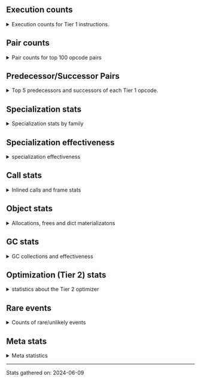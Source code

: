 ## Execution counts

<details>
<summary> Execution counts for Tier 1 instructions. </summary>


The "miss ratio" column shows the percentage of times the instruction
executed that it deoptimized. When this happens, the base unspecialized
instruction is not counted.

<table>
<thead>
<tr>
<th align="left">Name</th>
<th align="right">Base Count</th>
<th align="right">Head Count</th>
<th align="right">Change</th>
</tr>
</thead>
<tbody>
<tr>
<td align="left">JUMP_BACKWARD</td>
<td align="right">5,013,789,528</td>
<td align="right">2,393,476</td>
<td align="right">-100.0%</td>
</tr>
<tr>
<td align="left">UNPACK_SEQUENCE_LIST</td>
<td align="right">89,822,694</td>
<td align="right">991,768</td>
<td align="right">-98.9%</td>
</tr>
<tr>
<td align="left">STORE_SLICE</td>
<td align="right">162,468,073</td>
<td align="right">7,297,500</td>
<td align="right">-95.5%</td>
</tr>
<tr>
<td align="left">FOR_ITER_RANGE</td>
<td align="right">842,175,278</td>
<td align="right">47,698,558</td>
<td align="right">-94.3%</td>
</tr>
<tr>
<td align="left">BINARY_OP_INPLACE_ADD_UNICODE</td>
<td align="right">8,748,137</td>
<td align="right">495,780</td>
<td align="right">-94.3%</td>
</tr>
<tr>
<td align="left">GET_ANEXT</td>
<td align="right">133,515,680</td>
<td align="right">8,000,960</td>
<td align="right">-94.0%</td>
</tr>
<tr>
<td align="left">STORE_FAST_LOAD_FAST</td>
<td align="right">241,680,229</td>
<td align="right">19,464,783</td>
<td align="right">-91.9%</td>
</tr>
<tr>
<td align="left">UNARY_NOT</td>
<td align="right">90,623,560</td>
<td align="right">7,610,613</td>
<td align="right">-91.6%</td>
</tr>
<tr>
<td align="left">EXTENDED_ARG</td>
<td align="right">488,968,628</td>
<td align="right">42,716,642</td>
<td align="right">-91.3%</td>
</tr>
<tr>
<td align="left">FOR_ITER_LIST</td>
<td align="right">1,878,106,450</td>
<td align="right">173,629,377</td>
<td align="right">-90.8%</td>
</tr>
<tr>
<td align="left">SET_ADD</td>
<td align="right">2,417,606</td>
<td align="right">241,040</td>
<td align="right">-90.0%</td>
</tr>
<tr>
<td align="left">BINARY_OP_ADD_FLOAT</td>
<td align="right">666,978,987</td>
<td align="right">69,198,893</td>
<td align="right">-89.6%</td>
</tr>
<tr>
<td align="left">DELETE_ATTR</td>
<td align="right">6,715,959</td>
<td align="right">698,958</td>
<td align="right">-89.6%</td>
</tr>
<tr>
<td align="left">COMPARE_OP_STR</td>
<td align="right">2,155,662,780</td>
<td align="right">280,211,530</td>
<td align="right">-87.0%</td>
</tr>
<tr>
<td align="left">STORE_SUBSCR_LIST_INT</td>
<td align="right">589,991,062</td>
<td align="right">78,462,866</td>
<td align="right">-86.7%</td>
</tr>
<tr>
<td align="left">BINARY_OP_MULTIPLY_FLOAT</td>
<td align="right">1,382,516,831</td>
<td align="right">190,226,697</td>
<td align="right">-86.2%</td>
</tr>
<tr>
<td align="left">CALL_METHOD_DESCRIPTOR_FAST_WITH_KEYWORDS</td>
<td align="right">198,955,628</td>
<td align="right">28,308,116</td>
<td align="right">-85.8%</td>
</tr>
<tr>
<td align="left">CONTAINS_OP_SET</td>
<td align="right">1,945,075,277</td>
<td align="right">277,079,495</td>
<td align="right">-85.8%</td>
</tr>
<tr>
<td align="left">FOR_ITER_GEN</td>
<td align="right">236,590,647</td>
<td align="right">34,137,569</td>
<td align="right">-85.6%</td>
</tr>
<tr>
<td align="left">STORE_SUBSCR</td>
<td align="right">451,964,845</td>
<td align="right">66,032,960</td>
<td align="right">-85.4%</td>
</tr>
<tr>
<td align="left">FOR_ITER</td>
<td align="right">541,616,022</td>
<td align="right">81,614,451</td>
<td align="right">-84.9%</td>
</tr>
<tr>
<td align="left">FOR_ITER_TUPLE</td>
<td align="right">680,886,047</td>
<td align="right">102,919,733</td>
<td align="right">-84.9%</td>
</tr>
<tr>
<td align="left">TO_BOOL_STR</td>
<td align="right">105,499,485</td>
<td align="right">15,990,003</td>
<td align="right">-84.8%</td>
</tr>
<tr>
<td align="left">BINARY_OP_ADD_INT</td>
<td align="right">3,169,171,909</td>
<td align="right">482,544,989</td>
<td align="right">-84.8%</td>
</tr>
<tr>
<td align="left">BINARY_OP_SUBTRACT_FLOAT</td>
<td align="right">458,478,525</td>
<td align="right">73,635,415</td>
<td align="right">-83.9%</td>
</tr>
<tr>
<td align="left">UNARY_INVERT</td>
<td align="right">15,095,945</td>
<td align="right">2,434,242</td>
<td align="right">-83.9%</td>
</tr>
<tr>
<td align="left">FORMAT_WITH_SPEC</td>
<td align="right">1,760</td>
<td align="right">320</td>
<td align="right">-81.8%</td>
</tr>
<tr>
<td align="left">SWAP</td>
<td align="right">1,652,955,686</td>
<td align="right">306,356,303</td>
<td align="right">-81.5%</td>
</tr>
<tr>
<td align="left">LIST_EXTEND</td>
<td align="right">127,789,132</td>
<td align="right">24,362,505</td>
<td align="right">-80.9%</td>
</tr>
<tr>
<td align="left">MAP_ADD</td>
<td align="right">60,499,086</td>
<td align="right">11,625,049</td>
<td align="right">-80.8%</td>
</tr>
<tr>
<td align="left">BINARY_SUBSCR_STR_INT</td>
<td align="right">1,675,439,103</td>
<td align="right">326,765,042</td>
<td align="right">-80.5%</td>
</tr>
<tr>
<td align="left">BINARY_SUBSCR</td>
<td align="right">1,530,506,225</td>
<td align="right">301,035,425</td>
<td align="right">-80.3%</td>
</tr>
<tr>
<td align="left">CONTAINS_OP</td>
<td align="right">224,336,183</td>
<td align="right">45,848,824</td>
<td align="right">-79.6%</td>
</tr>
<tr>
<td align="left">LOAD_ATTR_NONDESCRIPTOR_WITH_VALUES</td>
<td align="right">219,220,736</td>
<td align="right">45,225,118</td>
<td align="right">-79.4%</td>
</tr>
<tr>
<td align="left">BUILD_CONST_KEY_MAP</td>
<td align="right">13,566,491</td>
<td align="right">2,798,903</td>
<td align="right">-79.4%</td>
</tr>
<tr>
<td align="left">CONTAINS_OP_DICT</td>
<td align="right">538,345,393</td>
<td align="right">113,770,514</td>
<td align="right">-78.9%</td>
</tr>
<tr>
<td align="left">COPY</td>
<td align="right">1,819,857,136</td>
<td align="right">397,938,865</td>
<td align="right">-78.1%</td>
</tr>
<tr>
<td align="left">CALL_BUILTIN_FAST</td>
<td align="right">1,335,385,831</td>
<td align="right">295,011,586</td>
<td align="right">-77.9%</td>
</tr>
<tr>
<td align="left">UNPACK_SEQUENCE</td>
<td align="right">2,126,541</td>
<td align="right">482,503</td>
<td align="right">-77.3%</td>
</tr>
<tr>
<td align="left">BINARY_SUBSCR_LIST_INT</td>
<td align="right">1,516,563,940</td>
<td align="right">355,032,315</td>
<td align="right">-76.6%</td>
</tr>
<tr>
<td align="left">BUILD_LIST</td>
<td align="right">488,556,300</td>
<td align="right">118,723,290</td>
<td align="right">-75.7%</td>
</tr>
<tr>
<td align="left">BINARY_SUBSCR_GETITEM</td>
<td align="right">198,537,037</td>
<td align="right">49,601,728</td>
<td align="right">-75.0%</td>
</tr>
<tr>
<td align="left">TO_BOOL_INT</td>
<td align="right">344,241,817</td>
<td align="right">87,596,664</td>
<td align="right">-74.6%</td>
</tr>
<tr>
<td align="left">CALL_BUILTIN_FAST_WITH_KEYWORDS</td>
<td align="right">136,896,419</td>
<td align="right">36,431,093</td>
<td align="right">-73.4%</td>
</tr>
<tr>
<td align="left">CALL_STR_1</td>
<td align="right">112,972,795</td>
<td align="right">30,387,038</td>
<td align="right">-73.1%</td>
</tr>
<tr>
<td align="left">LIST_APPEND</td>
<td align="right">298,894,654</td>
<td align="right">84,506,875</td>
<td align="right">-71.7%</td>
</tr>
<tr>
<td align="left">BINARY_OP</td>
<td align="right">1,397,528,080</td>
<td align="right">398,569,416</td>
<td align="right">-71.5%</td>
</tr>
<tr>
<td align="left">STORE_SUBSCR_DICT</td>
<td align="right">296,377,379</td>
<td align="right">89,401,620</td>
<td align="right">-69.8%</td>
</tr>
<tr>
<td align="left">NOP</td>
<td align="right">2,140,492,016</td>
<td align="right">649,272,980</td>
<td align="right">-69.7%</td>
</tr>
<tr>
<td align="left">UNPACK_SEQUENCE_TWO_TUPLE</td>
<td align="right">965,464,168</td>
<td align="right">292,976,983</td>
<td align="right">-69.7%</td>
</tr>
<tr>
<td align="left">BUILD_SLICE</td>
<td align="right">211,880,081</td>
<td align="right">65,950,469</td>
<td align="right">-68.9%</td>
</tr>
<tr>
<td align="left">LOAD_CONST</td>
<td align="right">14,793,326,548</td>
<td align="right">4,693,437,096</td>
<td align="right">-68.3%</td>
</tr>
<tr>
<td align="left">CALL_TYPE_1</td>
<td align="right">483,764,611</td>
<td align="right">154,172,920</td>
<td align="right">-68.1%</td>
</tr>
<tr>
<td align="left">STORE_FAST</td>
<td align="right">14,861,973,279</td>
<td align="right">4,908,951,131</td>
<td align="right">-67.0%</td>
</tr>
<tr>
<td align="left">POP_JUMP_IF_FALSE</td>
<td align="right">12,658,902,629</td>
<td align="right">4,183,772,215</td>
<td align="right">-66.9%</td>
</tr>
<tr>
<td align="left">LOAD_GLOBAL_BUILTIN</td>
<td align="right">5,927,985,482</td>
<td align="right">1,973,517,193</td>
<td align="right">-66.7%</td>
</tr>
<tr>
<td align="left">LOAD_FAST_LOAD_FAST</td>
<td align="right">11,679,412,873</td>
<td align="right">3,938,638,118</td>
<td align="right">-66.3%</td>
</tr>
<tr>
<td align="left">BINARY_SUBSCR_DICT</td>
<td align="right">838,410,346</td>
<td align="right">287,135,617</td>
<td align="right">-65.8%</td>
</tr>
<tr>
<td align="left">CALL_TUPLE_1</td>
<td align="right">28,820,305</td>
<td align="right">9,884,680</td>
<td align="right">-65.7%</td>
</tr>
<tr>
<td align="left">CALL_METHOD_DESCRIPTOR_FAST</td>
<td align="right">593,771,532</td>
<td align="right">208,146,719</td>
<td align="right">-64.9%</td>
</tr>
<tr>
<td align="left">CALL_BUILTIN_O</td>
<td align="right">1,272,436,222</td>
<td align="right">447,878,716</td>
<td align="right">-64.8%</td>
</tr>
<tr>
<td align="left">LOAD_ATTR_METHOD_NO_DICT</td>
<td align="right">2,203,943,457</td>
<td align="right">786,735,809</td>
<td align="right">-64.3%</td>
</tr>
<tr>
<td align="left">LOAD_ATTR</td>
<td align="right">1,498,572,336</td>
<td align="right">536,314,598</td>
<td align="right">-64.2%</td>
</tr>
<tr>
<td align="left">TO_BOOL_ALWAYS_TRUE</td>
<td align="right">296,095,892</td>
<td align="right">106,495,839</td>
<td align="right">-64.0%</td>
</tr>
<tr>
<td align="left">BUILD_TUPLE</td>
<td align="right">1,016,244,894</td>
<td align="right">366,549,256</td>
<td align="right">-63.9%</td>
</tr>
<tr>
<td align="left">GET_ITER</td>
<td align="right">922,544,909</td>
<td align="right">346,732,504</td>
<td align="right">-62.4%</td>
</tr>
<tr>
<td align="left">MAKE_FUNCTION</td>
<td align="right">159,099,712</td>
<td align="right">60,533,380</td>
<td align="right">-62.0%</td>
</tr>
<tr>
<td align="left">SET_FUNCTION_ATTRIBUTE</td>
<td align="right">131,926,488</td>
<td align="right">50,460,932</td>
<td align="right">-61.8%</td>
</tr>
<tr>
<td align="left">STORE_FAST_STORE_FAST</td>
<td align="right">974,284,404</td>
<td align="right">376,876,670</td>
<td align="right">-61.3%</td>
</tr>
<tr>
<td align="left">IS_OP</td>
<td align="right">839,677,850</td>
<td align="right">325,603,687</td>
<td align="right">-61.2%</td>
</tr>
<tr>
<td align="left">POP_JUMP_IF_TRUE</td>
<td align="right">2,292,477,009</td>
<td align="right">908,418,160</td>
<td align="right">-60.4%</td>
</tr>
<tr>
<td align="left">TO_BOOL_LIST</td>
<td align="right">181,434,639</td>
<td align="right">72,030,098</td>
<td align="right">-60.3%</td>
</tr>
<tr>
<td align="left">END_FOR</td>
<td align="right">82,890,983</td>
<td align="right">33,193,574</td>
<td align="right">-60.0%</td>
</tr>
<tr>
<td align="left">LOAD_FAST</td>
<td align="right">43,490,749,226</td>
<td align="right">17,449,610,437</td>
<td align="right">-59.9%</td>
</tr>
<tr>
<td align="left">DELETE_SUBSCR</td>
<td align="right">177,916,035</td>
<td align="right">73,431,943</td>
<td align="right">-58.7%</td>
</tr>
<tr>
<td align="left">BINARY_OP_SUBTRACT_INT</td>
<td align="right">847,616,908</td>
<td align="right">351,536,896</td>
<td align="right">-58.5%</td>
</tr>
<tr>
<td align="left">STORE_GLOBAL</td>
<td align="right">8,205,220</td>
<td align="right">3,465,140</td>
<td align="right">-57.8%</td>
</tr>
<tr>
<td align="left">LOAD_ATTR_NONDESCRIPTOR_NO_DICT</td>
<td align="right">99,882,295</td>
<td align="right">42,274,281</td>
<td align="right">-57.7%</td>
</tr>
<tr>
<td align="left">COMPARE_OP</td>
<td align="right">246,130,823</td>
<td align="right">104,445,097</td>
<td align="right">-57.6%</td>
</tr>
<tr>
<td align="left">LOAD_ATTR_METHOD_WITH_VALUES</td>
<td align="right">2,907,767,664</td>
<td align="right">1,255,756,479</td>
<td align="right">-56.8%</td>
</tr>
<tr>
<td align="left">STORE_ATTR</td>
<td align="right">77,978,550</td>
<td align="right">34,087,555</td>
<td align="right">-56.3%</td>
</tr>
<tr>
<td align="left">LOAD_DEREF</td>
<td align="right">1,190,032,872</td>
<td align="right">524,710,916</td>
<td align="right">-55.9%</td>
</tr>
<tr>
<td align="left">CALL_METHOD_DESCRIPTOR_NOARGS</td>
<td align="right">451,560,242</td>
<td align="right">201,139,581</td>
<td align="right">-55.5%</td>
</tr>
<tr>
<td align="left">LOAD_ATTR_SLOT</td>
<td align="right">2,457,423,224</td>
<td align="right">1,097,217,863</td>
<td align="right">-55.4%</td>
</tr>
<tr>
<td align="left">BINARY_OP_MULTIPLY_INT</td>
<td align="right">361,394,734</td>
<td align="right">161,463,094</td>
<td align="right">-55.3%</td>
</tr>
<tr>
<td align="left">CALL_LEN</td>
<td align="right">504,872,747</td>
<td align="right">225,869,021</td>
<td align="right">-55.3%</td>
</tr>
<tr>
<td align="left">BINARY_OP_ADD_UNICODE</td>
<td align="right">99,496,515</td>
<td align="right">44,845,476</td>
<td align="right">-54.9%</td>
</tr>
<tr>
<td align="left">TO_BOOL_BOOL</td>
<td align="right">5,114,548,990</td>
<td align="right">2,325,279,250</td>
<td align="right">-54.5%</td>
</tr>
<tr>
<td align="left">STORE_NAME</td>
<td align="right">1,220,168</td>
<td align="right">565,520</td>
<td align="right">-53.7%</td>
</tr>
<tr>
<td align="left">BINARY_SUBSCR_TUPLE_INT</td>
<td align="right">368,553,857</td>
<td align="right">171,308,685</td>
<td align="right">-53.5%</td>
</tr>
<tr>
<td align="left">UNPACK_SEQUENCE_TUPLE</td>
<td align="right">507,288,690</td>
<td align="right">239,844,018</td>
<td align="right">-52.7%</td>
</tr>
<tr>
<td align="left">COMPARE_OP_INT</td>
<td align="right">2,178,355,728</td>
<td align="right">1,075,922,980</td>
<td align="right">-50.6%</td>
</tr>
<tr>
<td align="left">TO_BOOL</td>
<td align="right">397,221,072</td>
<td align="right">199,867,837</td>
<td align="right">-49.7%</td>
</tr>
<tr>
<td align="left">CALL_PY_GENERAL</td>
<td align="right">422,449,640</td>
<td align="right">212,957,644</td>
<td align="right">-49.6%</td>
</tr>
<tr>
<td align="left">PUSH_NULL</td>
<td align="right">1,958,241,393</td>
<td align="right">988,411,514</td>
<td align="right">-49.5%</td>
</tr>
<tr>
<td align="left">CALL_PY_EXACT_ARGS</td>
<td align="right">4,343,761,483</td>
<td align="right">2,193,965,471</td>
<td align="right">-49.5%</td>
</tr>
<tr>
<td align="left">CALL_ISINSTANCE</td>
<td align="right">1,161,937,936</td>
<td align="right">597,669,884</td>
<td align="right">-48.6%</td>
</tr>
<tr>
<td align="left">LOAD_ATTR_PROPERTY</td>
<td align="right">87,028,031</td>
<td align="right">45,292,665</td>
<td align="right">-48.0%</td>
</tr>
<tr>
<td align="left">CALL_BOUND_METHOD_EXACT_ARGS</td>
<td align="right">269,743,141</td>
<td align="right">141,443,122</td>
<td align="right">-47.6%</td>
</tr>
<tr>
<td align="left">JUMP_FORWARD</td>
<td align="right">660,869,636</td>
<td align="right">347,888,441</td>
<td align="right">-47.4%</td>
</tr>
<tr>
<td align="left">LOAD_ATTR_INSTANCE_VALUE</td>
<td align="right">6,290,016,937</td>
<td align="right">3,330,181,277</td>
<td align="right">-47.1%</td>
</tr>
<tr>
<td align="left">CALL_BUILTIN_CLASS</td>
<td align="right">221,448,135</td>
<td align="right">117,368,429</td>
<td align="right">-47.0%</td>
</tr>
<tr>
<td align="left">LOAD_FAST_AND_CLEAR</td>
<td align="right">103,171,937</td>
<td align="right">55,899,523</td>
<td align="right">-45.8%</td>
</tr>
<tr>
<td align="left">RERAISE</td>
<td align="right">3,873,313</td>
<td align="right">2,109,672</td>
<td align="right">-45.5%</td>
</tr>
<tr>
<td align="left">BINARY_SLICE</td>
<td align="right">347,866,448</td>
<td align="right">193,954,097</td>
<td align="right">-44.2%</td>
</tr>
<tr>
<td align="left">TO_BOOL_NONE</td>
<td align="right">643,438,565</td>
<td align="right">364,656,661</td>
<td align="right">-43.3%</td>
</tr>
<tr>
<td align="left">CALL_BOUND_METHOD_GENERAL</td>
<td align="right">14,195,090</td>
<td align="right">8,064,801</td>
<td align="right">-43.2%</td>
</tr>
<tr>
<td align="left">LOAD_ATTR_WITH_HINT</td>
<td align="right">476,969,585</td>
<td align="right">271,628,195</td>
<td align="right">-43.1%</td>
</tr>
<tr>
<td align="left">LOAD_NAME</td>
<td align="right">14,149,947</td>
<td align="right">8,095,400</td>
<td align="right">-42.8%</td>
</tr>
<tr>
<td align="left">BUILD_SET</td>
<td align="right">2,335,059</td>
<td align="right">1,338,043</td>
<td align="right">-42.7%</td>
</tr>
<tr>
<td align="left">POP_JUMP_IF_NOT_NONE</td>
<td align="right">763,779,839</td>
<td align="right">444,400,576</td>
<td align="right">-41.8%</td>
</tr>
<tr>
<td align="left">POP_EXCEPT</td>
<td align="right">25,052,113</td>
<td align="right">14,656,894</td>
<td align="right">-41.5%</td>
</tr>
<tr>
<td align="left">PUSH_EXC_INFO</td>
<td align="right">25,052,258</td>
<td align="right">14,664,661</td>
<td align="right">-41.5%</td>
</tr>
<tr>
<td align="left">POP_JUMP_IF_NONE</td>
<td align="right">505,006,675</td>
<td align="right">299,382,804</td>
<td align="right">-40.7%</td>
</tr>
<tr>
<td align="left">CALL_INTRINSIC_1</td>
<td align="right">252,129,538</td>
<td align="right">150,021,661</td>
<td align="right">-40.5%</td>
</tr>
<tr>
<td align="left">CHECK_EXC_MATCH</td>
<td align="right">24,535,135</td>
<td align="right">14,622,430</td>
<td align="right">-40.4%</td>
</tr>
<tr>
<td align="left">COMPARE_OP_FLOAT</td>
<td align="right">251,132,284</td>
<td align="right">149,869,403</td>
<td align="right">-40.3%</td>
</tr>
<tr>
<td align="left">LOAD_GLOBAL_MODULE</td>
<td align="right">4,700,430,309</td>
<td align="right">2,820,765,241</td>
<td align="right">-40.0%</td>
</tr>
<tr>
<td align="left">CALL_METHOD_DESCRIPTOR_O</td>
<td align="right">420,549,141</td>
<td align="right">253,635,439</td>
<td align="right">-39.7%</td>
</tr>
<tr>
<td align="left">LOAD_ATTR_METHOD_LAZY_DICT</td>
<td align="right">356,256,190</td>
<td align="right">218,449,257</td>
<td align="right">-38.7%</td>
</tr>
<tr>
<td align="left">COPY_FREE_VARS</td>
<td align="right">371,368,666</td>
<td align="right">231,561,861</td>
<td align="right">-37.6%</td>
</tr>
<tr>
<td align="left">BUILD_MAP</td>
<td align="right">143,477,468</td>
<td align="right">91,908,516</td>
<td align="right">-35.9%</td>
</tr>
<tr>
<td align="left">LOAD_SUPER_ATTR_METHOD</td>
<td align="right">126,967,577</td>
<td align="right">82,805,012</td>
<td align="right">-34.8%</td>
</tr>
<tr>
<td align="left">STORE_ATTR_INSTANCE_VALUE</td>
<td align="right">1,293,027,140</td>
<td align="right">853,974,564</td>
<td align="right">-34.0%</td>
</tr>
<tr>
<td align="left">STORE_ATTR_SLOT</td>
<td align="right">1,623,763,460</td>
<td align="right">1,075,802,872</td>
<td align="right">-33.7%</td>
</tr>
<tr>
<td align="left">LOAD_ATTR_CLASS</td>
<td align="right">184,598,939</td>
<td align="right">123,106,306</td>
<td align="right">-33.3%</td>
</tr>
<tr>
<td align="left">RESUME_CHECK</td>
<td align="right">8,245,130,538</td>
<td align="right">5,517,717,834</td>
<td align="right">-33.1%</td>
</tr>
<tr>
<td align="left">BUILD_STRING</td>
<td align="right">76,329,950</td>
<td align="right">52,785,391</td>
<td align="right">-30.8%</td>
</tr>
<tr>
<td align="left">DICT_MERGE</td>
<td align="right">54,810,935</td>
<td align="right">38,096,097</td>
<td align="right">-30.5%</td>
</tr>
<tr>
<td align="left">CALL_NON_PY_GENERAL</td>
<td align="right">868,228,812</td>
<td align="right">603,971,782</td>
<td align="right">-30.4%</td>
</tr>
<tr>
<td align="left">FORMAT_SIMPLE</td>
<td align="right">150,334,241</td>
<td align="right">105,834,758</td>
<td align="right">-29.6%</td>
</tr>
<tr>
<td align="left">CONVERT_VALUE</td>
<td align="right">139,702,084</td>
<td align="right">98,868,880</td>
<td align="right">-29.2%</td>
</tr>
<tr>
<td align="left">RETURN_GENERATOR</td>
<td align="right">505,613,933</td>
<td align="right">358,216,510</td>
<td align="right">-29.2%</td>
</tr>
<tr>
<td align="left">UNPACK_EX</td>
<td align="right">1,129,926</td>
<td align="right">807,420</td>
<td align="right">-28.5%</td>
</tr>
<tr>
<td align="left">RAISE_VARARGS</td>
<td align="right">6,210,408</td>
<td align="right">4,470,469</td>
<td align="right">-28.0%</td>
</tr>
<tr>
<td align="left">POP_TOP</td>
<td align="right">4,231,229,103</td>
<td align="right">3,115,173,432</td>
<td align="right">-26.4%</td>
</tr>
<tr>
<td align="left">LOAD_ATTR_MODULE</td>
<td align="right">660,543,532</td>
<td align="right">487,230,015</td>
<td align="right">-26.2%</td>
</tr>
<tr>
<td align="left">RETURN_VALUE</td>
<td align="right">4,799,622,005</td>
<td align="right">3,616,394,339</td>
<td align="right">-24.7%</td>
</tr>
<tr>
<td align="left">RETURN_CONST</td>
<td align="right">2,122,182,937</td>
<td align="right">1,629,310,119</td>
<td align="right">-23.2%</td>
</tr>
<tr>
<td align="left">LOAD_FAST_CHECK</td>
<td align="right">12,079,659</td>
<td align="right">9,348,089</td>
<td align="right">-22.6%</td>
</tr>
<tr>
<td align="left">LOAD_BUILD_CLASS</td>
<td align="right">30,786</td>
<td align="right">24,000</td>
<td align="right">-22.0%</td>
</tr>
<tr>
<td align="left">MAKE_CELL</td>
<td align="right">110,393,604</td>
<td align="right">86,603,414</td>
<td align="right">-21.6%</td>
</tr>
<tr>
<td align="left">UNARY_NEGATIVE</td>
<td align="right">171,058,220</td>
<td align="right">134,503,156</td>
<td align="right">-21.4%</td>
</tr>
<tr>
<td align="left">RESUME</td>
<td align="right">353,299</td>
<td align="right">278,601</td>
<td align="right">-21.1%</td>
</tr>
<tr>
<td align="left">LOAD_SUPER_ATTR</td>
<td align="right">24,082</td>
<td align="right">19,008</td>
<td align="right">-21.1%</td>
</tr>
<tr>
<td align="left">CALL_LIST_APPEND</td>
<td align="right">349,387,375</td>
<td align="right">276,260,454</td>
<td align="right">-20.9%</td>
</tr>
<tr>
<td align="left">STORE_ATTR_WITH_HINT</td>
<td align="right">67,299,827</td>
<td align="right">53,598,274</td>
<td align="right">-20.4%</td>
</tr>
<tr>
<td align="left">DELETE_NAME</td>
<td align="right">1,100</td>
<td align="right">900</td>
<td align="right">-18.2%</td>
</tr>
<tr>
<td align="left">CALL_KW</td>
<td align="right">275,334,740</td>
<td align="right">228,722,607</td>
<td align="right">-16.9%</td>
</tr>
<tr>
<td align="left">BEFORE_WITH</td>
<td align="right">10,188,102</td>
<td align="right">8,702,132</td>
<td align="right">-14.6%</td>
</tr>
<tr>
<td align="left">LOAD_FROM_DICT_OR_DEREF</td>
<td align="right">2,240</td>
<td align="right">2,000</td>
<td align="right">-10.7%</td>
</tr>
<tr>
<td align="left">LOAD_LOCALS</td>
<td align="right">2,260</td>
<td align="right">2,020</td>
<td align="right">-10.6%</td>
</tr>
<tr>
<td align="left">IMPORT_FROM</td>
<td align="right">13,112,590</td>
<td align="right">11,838,397</td>
<td align="right">-9.7%</td>
</tr>
<tr>
<td align="left">CALL_FUNCTION_EX</td>
<td align="right">219,255,657</td>
<td align="right">199,329,816</td>
<td align="right">-9.1%</td>
</tr>
<tr>
<td align="left">IMPORT_NAME</td>
<td align="right">12,441,888</td>
<td align="right">11,383,812</td>
<td align="right">-8.5%</td>
</tr>
<tr>
<td align="left">LOAD_SUPER_ATTR_ATTR</td>
<td align="right">7,764,829</td>
<td align="right">7,218,790</td>
<td align="right">-7.0%</td>
</tr>
<tr>
<td align="left">CALL_ALLOC_AND_ENTER_INIT</td>
<td align="right">97,247,024</td>
<td align="right">91,117,034</td>
<td align="right">-6.3%</td>
</tr>
<tr>
<td align="left">STORE_DEREF</td>
<td align="right">98,178,035</td>
<td align="right">92,086,925</td>
<td align="right">-6.2%</td>
</tr>
<tr>
<td align="left">SETUP_ANNOTATIONS</td>
<td align="right">1,524</td>
<td align="right">1,440</td>
<td align="right">-5.5%</td>
</tr>
<tr>
<td align="left">YIELD_VALUE</td>
<td align="right">1,406,087,034</td>
<td align="right">1,342,621,309</td>
<td align="right">-4.5%</td>
</tr>
<tr>
<td align="left">EXIT_INIT_CHECK</td>
<td align="right">94,958,382</td>
<td align="right">91,110,774</td>
<td align="right">-4.1%</td>
</tr>
<tr>
<td align="left">DELETE_FAST</td>
<td align="right">2,218,468</td>
<td align="right">2,136,052</td>
<td align="right">-3.7%</td>
</tr>
<tr>
<td align="left">CALL</td>
<td align="right">130,916,315</td>
<td align="right">127,530,316</td>
<td align="right">-2.6%</td>
</tr>
<tr>
<td align="left">GET_YIELD_FROM_ITER</td>
<td align="right">47,510,543</td>
<td align="right">46,637,004</td>
<td align="right">-1.8%</td>
</tr>
<tr>
<td align="left">LOAD_GLOBAL</td>
<td align="right">20,768,159</td>
<td align="right">20,459,017</td>
<td align="right">-1.5%</td>
</tr>
<tr>
<td align="left">INTERPRETER_EXIT</td>
<td align="right">2,166,438,699</td>
<td align="right">2,194,468,497</td>
<td align="right">1.3%</td>
</tr>
<tr>
<td align="left">DICT_UPDATE</td>
<td align="right">70,278</td>
<td align="right">70,828</td>
<td align="right">0.8%</td>
</tr>
<tr>
<td align="left">GET_AWAITABLE</td>
<td align="right">229,782,244</td>
<td align="right">229,152,660</td>
<td align="right">-0.3%</td>
</tr>
<tr>
<td align="left">SET_UPDATE</td>
<td align="right">203,048</td>
<td align="right">202,660</td>
<td align="right">-0.2%</td>
</tr>
<tr>
<td align="left">JUMP_BACKWARD_NO_INTERRUPT</td>
<td align="right">556,677,962</td>
<td align="right">556,295,089</td>
<td align="right">-0.1%</td>
</tr>
<tr>
<td align="left">SEND_GEN</td>
<td align="right">787,099,376</td>
<td align="right">786,876,519</td>
<td align="right">-0.0%</td>
</tr>
<tr>
<td align="left">WITH_EXCEPT_START</td>
<td align="right">238,600</td>
<td align="right">238,537</td>
<td align="right">-0.0%</td>
</tr>
<tr>
<td align="left">CLEANUP_THROW</td>
<td align="right">151,440</td>
<td align="right">151,473</td>
<td align="right">0.0%</td>
</tr>
<tr>
<td align="left">END_SEND</td>
<td align="right">402,612,859</td>
<td align="right">402,582,319</td>
<td align="right">-0.0%</td>
</tr>
<tr>
<td align="left">SEND</td>
<td align="right">173,834,837</td>
<td align="right">173,843,418</td>
<td align="right">0.0%</td>
</tr>
<tr>
<td align="left">BEFORE_ASYNC_WITH</td>
<td align="right">3,005,920</td>
<td align="right">3,005,992</td>
<td align="right">0.0%</td>
</tr>
<tr>
<td align="left">INSTRUMENTED_RESUME</td>
<td align="right">38,846,240</td>
<td align="right">38,846,240</td>
<td align="right">0.0%</td>
</tr>
<tr>
<td align="left">INSTRUMENTED_RETURN_VALUE</td>
<td align="right">38,845,680</td>
<td align="right">38,845,680</td>
<td align="right">0.0%</td>
</tr>
<tr>
<td align="left">END_ASYNC_FOR</td>
<td align="right">8,000,000</td>
<td align="right">8,000,000</td>
<td align="right">0.0%</td>
</tr>
<tr>
<td align="left">GET_AITER</td>
<td align="right">8,000,000</td>
<td align="right">8,000,000</td>
<td align="right">0.0%</td>
</tr>
<tr>
<td align="left">LOAD_ATTR_GETATTRIBUTE_OVERRIDDEN</td>
<td align="right">90,000</td>
<td align="right">90,000</td>
<td align="right">0.0%</td>
</tr>
<tr>
<td align="left">INSTRUMENTED_RETURN_CONST</td>
<td align="right">240</td>
<td align="right">240</td>
<td align="right">0.0%</td>
</tr>
<tr>
<td align="left">INSTRUMENTED_JUMP_BACKWARD</td>
<td align="right">160</td>
<td align="right">160</td>
<td align="right">0.0%</td>
</tr>
<tr>
<td align="left">CALL_INTRINSIC_2</td>
<td align="right">80</td>
<td align="right">80</td>
<td align="right">0.0%</td>
</tr>
<tr>
<td align="left">ENTER_EXECUTOR</td>
<td align="right"></td>
<td align="right">2,331,702,903</td>
<td align="right"></td>
</tr>
</tbody>
</table>


</details>

## Pair counts

<details>
<summary> Pair counts for top 100 opcode pairs </summary>


Pairs of specialized operations that deoptimize and are then followed by
the corresponding unspecialized instruction are not counted as pairs.

Not included in comparative output.


</details>

## Predecessor/Successor Pairs

<details>
<summary> Top 5 predecessors and successors of each Tier 1 opcode. </summary>


This does not include the unspecialized instructions that occur after a
specialized instruction deoptimizes.

Not included in comparative output.


</details>

## Specialization stats

<details>
<summary> Specialization stats by family </summary>

### BINARY_OP

<details>
<summary> specialization stats for BINARY_OP family </summary>

<table>
<thead>
<tr>
<th align="left">Kind</th>
<th align="right">Base Count</th>
<th align="right">Base Ratio</th>
<th align="right">Head Count</th>
<th align="right">Head Ratio</th>
<th align="right">Change</th>
</tr>
</thead>
<tbody>
<tr>
<td align="left">
hit
<details>
<summary>ⓘ</summary>

Specialized instructions that complete.
</details>
</td>
<td align="right">6,943,990,681</td>
<td align="right">82.7%</td>
<td align="right">1,344,440,561</td>
<td align="right">75.8%</td>
<td align="right">-80.6%</td>
</tr>
<tr>
<td align="left">
deferred
<details>
<summary>ⓘ</summary>

Lists the number of "deferred" (i.e. not specialized) instructions executed.
</details>
</td>
<td align="right">1,445,205,181</td>
<td align="right">17.2%</td>
<td align="right">426,365,687</td>
<td align="right">24.1%</td>
<td align="right">-70.5%</td>
</tr>
<tr>
<td align="left">
miss
<details>
<summary>ⓘ</summary>

Specialized instructions that deopt.
</details>
</td>
<td align="right">50,411,865</td>
<td align="right">0.6%</td>
<td align="right">29,506,679</td>
<td align="right">1.7%</td>
<td align="right">-41.5%</td>
</tr>
</tbody>
</table>

<table>
<thead>
<tr>
<th align="left">Success</th>
<th align="right">Base Count</th>
<th align="right">Base Ratio</th>
<th align="right">Head Count</th>
<th align="right">Head Ratio</th>
<th align="right">Change</th>
</tr>
</thead>
<tbody>
<tr>
<td align="left">Success</td>
<td align="right">1,004,836</td>
<td align="right">36.7%</td>
<td align="right">598,311</td>
<td align="right">35.0%</td>
<td align="right">-40.5%</td>
</tr>
<tr>
<td align="left">Failure</td>
<td align="right">1,729,928</td>
<td align="right">63.3%</td>
<td align="right">1,112,097</td>
<td align="right">65.0%</td>
<td align="right">-35.7%</td>
</tr>
</tbody>
</table>

<table>
<thead>
<tr>
<th align="left">Failure kind</th>
<th align="right">Base Count</th>
<th align="right">Base Ratio</th>
<th align="right">Head Count</th>
<th align="right">Head Ratio</th>
<th align="right">Change</th>
</tr>
</thead>
<tbody>
<tr>
<td align="left">add different types</td>
<td align="right">218,161</td>
<td align="right">12.6%</td>
<td align="right">39,297</td>
<td align="right">3.5%</td>
<td align="right">-82.0%</td>
</tr>
<tr>
<td align="left">lshift</td>
<td align="right">29,564</td>
<td align="right">1.7%</td>
<td align="right">5,831</td>
<td align="right">0.5%</td>
<td align="right">-80.3%</td>
</tr>
<tr>
<td align="left">rshift</td>
<td align="right">37,330</td>
<td align="right">2.2%</td>
<td align="right">8,993</td>
<td align="right">0.8%</td>
<td align="right">-75.9%</td>
</tr>
<tr>
<td align="left">remainder</td>
<td align="right">68,971</td>
<td align="right">4.0%</td>
<td align="right">17,354</td>
<td align="right">1.6%</td>
<td align="right">-74.8%</td>
</tr>
<tr>
<td align="left">true divide float</td>
<td align="right">18,162</td>
<td align="right">1.0%</td>
<td align="right">5,125</td>
<td align="right">0.5%</td>
<td align="right">-71.8%</td>
</tr>
<tr>
<td align="left">xor</td>
<td align="right">29,502</td>
<td align="right">1.7%</td>
<td align="right">8,845</td>
<td align="right">0.8%</td>
<td align="right">-70.0%</td>
</tr>
<tr>
<td align="left">multiply different types</td>
<td align="right">252,212</td>
<td align="right">14.6%</td>
<td align="right">83,682</td>
<td align="right">7.5%</td>
<td align="right">-66.8%</td>
</tr>
<tr>
<td align="left">true divide different types</td>
<td align="right">31,462</td>
<td align="right">1.8%</td>
<td align="right">12,460</td>
<td align="right">1.1%</td>
<td align="right">-60.4%</td>
</tr>
<tr>
<td align="left">power</td>
<td align="right">13,734</td>
<td align="right">0.8%</td>
<td align="right">5,735</td>
<td align="right">0.5%</td>
<td align="right">-58.2%</td>
</tr>
<tr>
<td align="left">and int</td>
<td align="right">75,545</td>
<td align="right">4.4%</td>
<td align="right">35,500</td>
<td align="right">3.2%</td>
<td align="right">-53.0%</td>
</tr>
<tr>
<td align="left">multiply other</td>
<td align="right">5,500</td>
<td align="right">0.3%</td>
<td align="right">2,680</td>
<td align="right">0.2%</td>
<td align="right">-51.3%</td>
</tr>
<tr>
<td align="left">add other</td>
<td align="right">75,031</td>
<td align="right">4.3%</td>
<td align="right">39,893</td>
<td align="right">3.6%</td>
<td align="right">-46.8%</td>
</tr>
<tr>
<td align="left">floor divide</td>
<td align="right">53,488</td>
<td align="right">3.1%</td>
<td align="right">32,720</td>
<td align="right">2.9%</td>
<td align="right">-38.8%</td>
</tr>
<tr>
<td align="left">subtract other</td>
<td align="right">16,234</td>
<td align="right">0.9%</td>
<td align="right">10,780</td>
<td align="right">1.0%</td>
<td align="right">-33.6%</td>
</tr>
<tr>
<td align="left">and different types</td>
<td align="right">619</td>
<td align="right">0.0%</td>
<td align="right">420</td>
<td align="right">0.0%</td>
<td align="right">-32.1%</td>
</tr>
<tr>
<td align="left">or</td>
<td align="right">20,047</td>
<td align="right">1.2%</td>
<td align="right">14,997</td>
<td align="right">1.3%</td>
<td align="right">-25.2%</td>
</tr>
<tr>
<td align="left">true divide other</td>
<td align="right">3,520</td>
<td align="right">0.2%</td>
<td align="right">3,416</td>
<td align="right">0.3%</td>
<td align="right">-3.0%</td>
</tr>
<tr>
<td align="left">and other</td>
<td align="right">2,018</td>
<td align="right">0.1%</td>
<td align="right">1,979</td>
<td align="right">0.2%</td>
<td align="right">-1.9%</td>
</tr>
<tr>
<td align="left">subtract different types</td>
<td align="right">778,828</td>
<td align="right">45.0%</td>
<td align="right">782,390</td>
<td align="right">70.4%</td>
<td align="right">0.5%</td>
</tr>
</tbody>
</table>


</details>

### BINARY_SLICE

<details>
<summary> specialization stats for BINARY_SLICE family </summary>


</details>

### BINARY_SUBSCR

<details>
<summary> specialization stats for BINARY_SUBSCR family </summary>

<table>
<thead>
<tr>
<th align="left">Kind</th>
<th align="right">Base Count</th>
<th align="right">Base Ratio</th>
<th align="right">Head Count</th>
<th align="right">Head Ratio</th>
<th align="right">Change</th>
</tr>
</thead>
<tbody>
<tr>
<td align="left">
deferred
<details>
<summary>ⓘ</summary>

Lists the number of "deferred" (i.e. not specialized) instructions executed.
</details>
</td>
<td align="right">1,534,965,476</td>
<td align="right">25.0%</td>
<td align="right">302,627,722</td>
<td align="right">20.3%</td>
<td align="right">-80.3%</td>
</tr>
<tr>
<td align="left">
hit
<details>
<summary>ⓘ</summary>

Specialized instructions that complete.
</details>
</td>
<td align="right">4,592,370,242</td>
<td align="right">74.9%</td>
<td align="right">1,188,003,994</td>
<td align="right">79.7%</td>
<td align="right">-74.1%</td>
</tr>
<tr>
<td align="left">
miss
<details>
<summary>ⓘ</summary>

Specialized instructions that deopt.
</details>
</td>
<td align="right">5,134,041</td>
<td align="right">0.1%</td>
<td align="right">1,839,393</td>
<td align="right">0.1%</td>
<td align="right">-64.2%</td>
</tr>
</tbody>
</table>

<table>
<thead>
<tr>
<th align="left">Success</th>
<th align="right">Base Count</th>
<th align="right">Base Ratio</th>
<th align="right">Head Count</th>
<th align="right">Head Ratio</th>
<th align="right">Change</th>
</tr>
</thead>
<tbody>
<tr>
<td align="left">Failure</td>
<td align="right">468,078</td>
<td align="right">69.4%</td>
<td align="right">126,188</td>
<td align="right">51.1%</td>
<td align="right">-73.0%</td>
</tr>
<tr>
<td align="left">Success</td>
<td align="right">206,712</td>
<td align="right">30.6%</td>
<td align="right">120,908</td>
<td align="right">48.9%</td>
<td align="right">-41.5%</td>
</tr>
</tbody>
</table>

<table>
<thead>
<tr>
<th align="left">Failure kind</th>
<th align="right">Base Count</th>
<th align="right">Base Ratio</th>
<th align="right">Head Count</th>
<th align="right">Head Ratio</th>
<th align="right">Change</th>
</tr>
</thead>
<tbody>
<tr>
<td align="left">list slice</td>
<td align="right">35,320</td>
<td align="right">7.5%</td>
<td align="right">1,300</td>
<td align="right">1.0%</td>
<td align="right">-96.3%</td>
</tr>
<tr>
<td align="left">array int</td>
<td align="right">157,600</td>
<td align="right">33.7%</td>
<td align="right">16,200</td>
<td align="right">12.8%</td>
<td align="right">-89.7%</td>
</tr>
<tr>
<td align="left">other</td>
<td align="right">126,259</td>
<td align="right">27.0%</td>
<td align="right">34,703</td>
<td align="right">27.5%</td>
<td align="right">-72.5%</td>
</tr>
<tr>
<td align="left">code complex parameters</td>
<td align="right">5,276</td>
<td align="right">1.1%</td>
<td align="right">1,640</td>
<td align="right">1.3%</td>
<td align="right">-68.9%</td>
</tr>
<tr>
<td align="left">buffer int</td>
<td align="right">49,212</td>
<td align="right">10.5%</td>
<td align="right">21,860</td>
<td align="right">17.3%</td>
<td align="right">-55.6%</td>
</tr>
<tr>
<td align="left">out of range</td>
<td align="right">88,849</td>
<td align="right">19.0%</td>
<td align="right">45,200</td>
<td align="right">35.8%</td>
<td align="right">-49.1%</td>
</tr>
<tr>
<td align="left">tuple slice</td>
<td align="right">182</td>
<td align="right">0.0%</td>
<td align="right">125</td>
<td align="right">0.1%</td>
<td align="right">-31.3%</td>
</tr>
<tr>
<td align="left">buffer slice</td>
<td align="right">980</td>
<td align="right">0.2%</td>
<td align="right">760</td>
<td align="right">0.6%</td>
<td align="right">-22.4%</td>
</tr>
<tr>
<td align="left">sequence int</td>
<td align="right">4,300</td>
<td align="right">0.9%</td>
<td align="right">4,300</td>
<td align="right">3.4%</td>
<td align="right">0.0%</td>
</tr>
<tr>
<td align="left">string slice</td>
<td align="right">100</td>
<td align="right">0.0%</td>
<td align="right">100</td>
<td align="right">0.1%</td>
<td align="right">0.0%</td>
</tr>
</tbody>
</table>


</details>

### CALL

<details>
<summary> specialization stats for CALL family </summary>

<table>
<thead>
<tr>
<th align="left">Kind</th>
<th align="right">Base Count</th>
<th align="right">Base Ratio</th>
<th align="right">Head Count</th>
<th align="right">Head Ratio</th>
<th align="right">Change</th>
</tr>
</thead>
<tbody>
<tr>
<td align="left">
hit
<details>
<summary>ⓘ</summary>

Specialized instructions that complete.
</details>
</td>
<td align="right">11,988,136,005</td>
<td align="right">96.7%</td>
<td align="right">5,260,771,769</td>
<td align="right">94.2%</td>
<td align="right">-56.1%</td>
</tr>
<tr>
<td align="left">
deopt
<details>
<summary>ⓘ</summary>

Specialized instructions that deopt.
</details>
</td>
<td align="right">41,300</td>
<td align="right">0.0%</td>
<td align="right">28,860</td>
<td align="right">0.0%</td>
<td align="right">-30.1%</td>
</tr>
<tr>
<td align="left">
miss
<details>
<summary>ⓘ</summary>

Specialized instructions that deopt.
</details>
</td>
<td align="right">273,133,605</td>
<td align="right">2.2%</td>
<td align="right">196,706,128</td>
<td align="right">3.5%</td>
<td align="right">-28.0%</td>
</tr>
<tr>
<td align="left">
deferred
<details>
<summary>ⓘ</summary>

Lists the number of "deferred" (i.e. not specialized) instructions executed.
</details>
</td>
<td align="right">398,034,788</td>
<td align="right">3.2%</td>
<td align="right">319,860,424</td>
<td align="right">5.7%</td>
<td align="right">-19.6%</td>
</tr>
</tbody>
</table>

<table>
<thead>
<tr>
<th align="left">Success</th>
<th align="right">Base Count</th>
<th align="right">Base Ratio</th>
<th align="right">Head Count</th>
<th align="right">Head Ratio</th>
<th align="right">Change</th>
</tr>
</thead>
<tbody>
<tr>
<td align="left">Success</td>
<td align="right">5,908,736</td>
<td align="right">98.2%</td>
<td align="right">4,280,386</td>
<td align="right">97.8%</td>
<td align="right">-27.6%</td>
</tr>
<tr>
<td align="left">Failure</td>
<td align="right">106,396</td>
<td align="right">1.8%</td>
<td align="right">95,634</td>
<td align="right">2.2%</td>
<td align="right">-10.1%</td>
</tr>
</tbody>
</table>

<table>
<thead>
<tr>
<th align="left">Failure kind</th>
<th align="right">Base Count</th>
<th align="right">Base Ratio</th>
<th align="right">Head Count</th>
<th align="right">Head Ratio</th>
<th align="right">Change</th>
</tr>
</thead>
<tbody>
<tr>
<td align="left">init not python</td>
<td align="right">760</td>
<td align="right">0.7%</td>
<td align="right">200</td>
<td align="right">0.2%</td>
<td align="right">-73.7%</td>
</tr>
<tr>
<td align="left">init not simple</td>
<td align="right">2,240</td>
<td align="right">2.1%</td>
<td align="right">680</td>
<td align="right">0.7%</td>
<td align="right">-69.6%</td>
</tr>
<tr>
<td align="left">init not inline values</td>
<td align="right">8,552</td>
<td align="right">8.0%</td>
<td align="right">3,480</td>
<td align="right">3.6%</td>
<td align="right">-59.3%</td>
</tr>
<tr>
<td align="left">wrong number arguments</td>
<td align="right">14,173</td>
<td align="right">13.3%</td>
<td align="right">11,860</td>
<td align="right">12.4%</td>
<td align="right">-16.3%</td>
</tr>
<tr>
<td align="left">class no vectorcall</td>
<td align="right">91,163</td>
<td align="right">85.7%</td>
<td align="right">82,714</td>
<td align="right">86.5%</td>
<td align="right">-9.3%</td>
</tr>
<tr>
<td align="left">out of versions</td>
<td align="right">1,060</td>
<td align="right">1.0%</td>
<td align="right">1,060</td>
<td align="right">1.1%</td>
<td align="right">0.0%</td>
</tr>
</tbody>
</table>


</details>

### COMPARE_OP

<details>
<summary> specialization stats for COMPARE_OP family </summary>

<table>
<thead>
<tr>
<th align="left">Kind</th>
<th align="right">Base Count</th>
<th align="right">Base Ratio</th>
<th align="right">Head Count</th>
<th align="right">Head Ratio</th>
<th align="right">Change</th>
</tr>
</thead>
<tbody>
<tr>
<td align="left">
hit
<details>
<summary>ⓘ</summary>

Specialized instructions that complete.
</details>
</td>
<td align="right">4,583,209,159</td>
<td align="right">94.9%</td>
<td align="right">1,505,237,277</td>
<td align="right">93.5%</td>
<td align="right">-67.2%</td>
</tr>
<tr>
<td align="left">
miss
<details>
<summary>ⓘ</summary>

Specialized instructions that deopt.
</details>
</td>
<td align="right">1,941,633</td>
<td align="right">0.0%</td>
<td align="right">766,636</td>
<td align="right">0.0%</td>
<td align="right">-60.5%</td>
</tr>
<tr>
<td align="left">
deferred
<details>
<summary>ⓘ</summary>

Lists the number of "deferred" (i.e. not specialized) instructions executed.
</details>
</td>
<td align="right">247,692,403</td>
<td align="right">5.1%</td>
<td align="right">104,991,848</td>
<td align="right">6.5%</td>
<td align="right">-57.6%</td>
</tr>
</tbody>
</table>

<table>
<thead>
<tr>
<th align="left">Success</th>
<th align="right">Base Count</th>
<th align="right">Base Ratio</th>
<th align="right">Head Count</th>
<th align="right">Head Ratio</th>
<th align="right">Change</th>
</tr>
</thead>
<tbody>
<tr>
<td align="left">Failure</td>
<td align="right">264,045</td>
<td align="right">69.5%</td>
<td align="right">144,938</td>
<td align="right">65.9%</td>
<td align="right">-45.1%</td>
</tr>
<tr>
<td align="left">Success</td>
<td align="right">116,008</td>
<td align="right">30.5%</td>
<td align="right">74,947</td>
<td align="right">34.1%</td>
<td align="right">-35.4%</td>
</tr>
</tbody>
</table>

<table>
<thead>
<tr>
<th align="left">Failure kind</th>
<th align="right">Base Count</th>
<th align="right">Base Ratio</th>
<th align="right">Head Count</th>
<th align="right">Head Ratio</th>
<th align="right">Change</th>
</tr>
</thead>
<tbody>
<tr>
<td align="left">set</td>
<td align="right">10,483</td>
<td align="right">4.0%</td>
<td align="right">2,060</td>
<td align="right">1.4%</td>
<td align="right">-80.3%</td>
</tr>
<tr>
<td align="left">bool</td>
<td align="right">6,050</td>
<td align="right">2.3%</td>
<td align="right">1,829</td>
<td align="right">1.3%</td>
<td align="right">-69.8%</td>
</tr>
<tr>
<td align="left">list</td>
<td align="right">4,534</td>
<td align="right">1.7%</td>
<td align="right">1,940</td>
<td align="right">1.3%</td>
<td align="right">-57.2%</td>
</tr>
<tr>
<td align="left">big int</td>
<td align="right">64,057</td>
<td align="right">24.3%</td>
<td align="right">28,048</td>
<td align="right">19.4%</td>
<td align="right">-56.2%</td>
</tr>
<tr>
<td align="left">baseobject</td>
<td align="right">39,445</td>
<td align="right">14.9%</td>
<td align="right">19,700</td>
<td align="right">13.6%</td>
<td align="right">-50.1%</td>
</tr>
<tr>
<td align="left">different types</td>
<td align="right">60,369</td>
<td align="right">22.9%</td>
<td align="right">30,445</td>
<td align="right">21.0%</td>
<td align="right">-49.6%</td>
</tr>
<tr>
<td align="left">other</td>
<td align="right">25,171</td>
<td align="right">9.5%</td>
<td align="right">16,780</td>
<td align="right">11.6%</td>
<td align="right">-33.3%</td>
</tr>
<tr>
<td align="left">float long</td>
<td align="right">21,137</td>
<td align="right">8.0%</td>
<td align="right">16,160</td>
<td align="right">11.1%</td>
<td align="right">-23.5%</td>
</tr>
<tr>
<td align="left">tuple</td>
<td align="right">15,076</td>
<td align="right">5.7%</td>
<td align="right">11,776</td>
<td align="right">8.1%</td>
<td align="right">-21.9%</td>
</tr>
<tr>
<td align="left">bytes</td>
<td align="right">5,040</td>
<td align="right">1.9%</td>
<td align="right">4,000</td>
<td align="right">2.8%</td>
<td align="right">-20.6%</td>
</tr>
<tr>
<td align="left">string</td>
<td align="right">11,120</td>
<td align="right">4.2%</td>
<td align="right">10,680</td>
<td align="right">7.4%</td>
<td align="right">-4.0%</td>
</tr>
<tr>
<td align="left">long float</td>
<td align="right">1,563</td>
<td align="right">0.6%</td>
<td align="right">1,520</td>
<td align="right">1.0%</td>
<td align="right">-2.8%</td>
</tr>
</tbody>
</table>


</details>

### CONTAINS_OP

<details>
<summary> specialization stats for CONTAINS_OP family </summary>

<table>
<thead>
<tr>
<th align="left">Kind</th>
<th align="right">Base Count</th>
<th align="right">Base Ratio</th>
<th align="right">Head Count</th>
<th align="right">Head Ratio</th>
<th align="right">Change</th>
</tr>
</thead>
<tbody>
<tr>
<td align="left">
hit
<details>
<summary>ⓘ</summary>

Specialized instructions that complete.
</details>
</td>
<td align="right">2,480,874,430</td>
<td align="right">91.6%</td>
<td align="right">388,332,749</td>
<td align="right">88.9%</td>
<td align="right">-84.3%</td>
</tr>
<tr>
<td align="left">
deferred
<details>
<summary>ⓘ</summary>

Lists the number of "deferred" (i.e. not specialized) instructions executed.
</details>
</td>
<td align="right">226,648,302</td>
<td align="right">8.4%</td>
<td align="right">48,222,820</td>
<td align="right">11.0%</td>
<td align="right">-78.7%</td>
</tr>
<tr>
<td align="left">
miss
<details>
<summary>ⓘ</summary>

Specialized instructions that deopt.
</details>
</td>
<td align="right">2,546,240</td>
<td align="right">0.1%</td>
<td align="right">2,517,260</td>
<td align="right">0.6%</td>
<td align="right">-1.1%</td>
</tr>
</tbody>
</table>

<table>
<thead>
<tr>
<th align="left">Success</th>
<th align="right">Base Count</th>
<th align="right">Base Ratio</th>
<th align="right">Head Count</th>
<th align="right">Head Ratio</th>
<th align="right">Change</th>
</tr>
</thead>
<tbody>
<tr>
<td align="left">Failure</td>
<td align="right">166,329</td>
<td align="right">71.0%</td>
<td align="right">81,731</td>
<td align="right">57.0%</td>
<td align="right">-50.9%</td>
</tr>
<tr>
<td align="left">Success</td>
<td align="right">67,792</td>
<td align="right">29.0%</td>
<td align="right">61,533</td>
<td align="right">43.0%</td>
<td align="right">-9.2%</td>
</tr>
</tbody>
</table>

<table>
<thead>
<tr>
<th align="left">Failure kind</th>
<th align="right">Base Count</th>
<th align="right">Base Ratio</th>
<th align="right">Head Count</th>
<th align="right">Head Ratio</th>
<th align="right">Change</th>
</tr>
</thead>
<tbody>
<tr>
<td align="left">list</td>
<td align="right">33,551</td>
<td align="right">20.2%</td>
<td align="right">9,700</td>
<td align="right">11.9%</td>
<td align="right">-71.1%</td>
</tr>
<tr>
<td align="left">str</td>
<td align="right">48,253</td>
<td align="right">29.0%</td>
<td align="right">22,180</td>
<td align="right">27.1%</td>
<td align="right">-54.0%</td>
</tr>
<tr>
<td align="left">other</td>
<td align="right">34,125</td>
<td align="right">20.5%</td>
<td align="right">19,678</td>
<td align="right">24.1%</td>
<td align="right">-42.3%</td>
</tr>
<tr>
<td align="left">tuple</td>
<td align="right">50,400</td>
<td align="right">30.3%</td>
<td align="right">30,173</td>
<td align="right">36.9%</td>
<td align="right">-40.1%</td>
</tr>
</tbody>
</table>


</details>

### FOR_ITER

<details>
<summary> specialization stats for FOR_ITER family </summary>

<table>
<thead>
<tr>
<th align="left">Kind</th>
<th align="right">Base Count</th>
<th align="right">Base Ratio</th>
<th align="right">Head Count</th>
<th align="right">Head Ratio</th>
<th align="right">Change</th>
</tr>
</thead>
<tbody>
<tr>
<td align="left">
miss
<details>
<summary>ⓘ</summary>

Specialized instructions that deopt.
</details>
</td>
<td align="right">175,820,013</td>
<td align="right">4.2%</td>
<td align="right">375,574</td>
<td align="right">0.1%</td>
<td align="right">-99.8%</td>
</tr>
<tr>
<td align="left">
hit
<details>
<summary>ⓘ</summary>

Specialized instructions that complete.
</details>
</td>
<td align="right">3,461,938,409</td>
<td align="right">82.8%</td>
<td align="right">358,009,663</td>
<td align="right">81.4%</td>
<td align="right">-89.7%</td>
</tr>
<tr>
<td align="left">
deferred
<details>
<summary>ⓘ</summary>

Lists the number of "deferred" (i.e. not specialized) instructions executed.
</details>
</td>
<td align="right">713,686,362</td>
<td align="right">17.1%</td>
<td align="right">81,804,412</td>
<td align="right">18.6%</td>
<td align="right">-88.5%</td>
</tr>
</tbody>
</table>

<table>
<thead>
<tr>
<th align="left">Success</th>
<th align="right">Base Count</th>
<th align="right">Base Ratio</th>
<th align="right">Head Count</th>
<th align="right">Head Ratio</th>
<th align="right">Change</th>
</tr>
</thead>
<tbody>
<tr>
<td align="left">Success</td>
<td align="right">3,384,410</td>
<td align="right">90.3%</td>
<td align="right">57,291</td>
<td align="right">30.9%</td>
<td align="right">-98.3%</td>
</tr>
<tr>
<td align="left">Failure</td>
<td align="right">365,263</td>
<td align="right">9.7%</td>
<td align="right">128,322</td>
<td align="right">69.1%</td>
<td align="right">-64.9%</td>
</tr>
</tbody>
</table>

<table>
<thead>
<tr>
<th align="left">Failure kind</th>
<th align="right">Base Count</th>
<th align="right">Base Ratio</th>
<th align="right">Head Count</th>
<th align="right">Head Ratio</th>
<th align="right">Change</th>
</tr>
</thead>
<tbody>
<tr>
<td align="left">seq iter</td>
<td align="right">30,359</td>
<td align="right">8.3%</td>
<td align="right">1,980</td>
<td align="right">1.5%</td>
<td align="right">-93.5%</td>
</tr>
<tr>
<td align="left">enumerate</td>
<td align="right">52,697</td>
<td align="right">14.4%</td>
<td align="right">11,772</td>
<td align="right">9.2%</td>
<td align="right">-77.7%</td>
</tr>
<tr>
<td align="left">map</td>
<td align="right">2,280</td>
<td align="right">0.6%</td>
<td align="right">560</td>
<td align="right">0.4%</td>
<td align="right">-75.4%</td>
</tr>
<tr>
<td align="left">ascii string</td>
<td align="right">5,900</td>
<td align="right">1.6%</td>
<td align="right">1,460</td>
<td align="right">1.1%</td>
<td align="right">-75.3%</td>
</tr>
<tr>
<td align="left">dict items</td>
<td align="right">120,304</td>
<td align="right">32.9%</td>
<td align="right">42,358</td>
<td align="right">33.0%</td>
<td align="right">-64.8%</td>
</tr>
<tr>
<td align="left">dict values</td>
<td align="right">15,070</td>
<td align="right">4.1%</td>
<td align="right">5,520</td>
<td align="right">4.3%</td>
<td align="right">-63.4%</td>
</tr>
<tr>
<td align="left">other</td>
<td align="right">30,799</td>
<td align="right">8.4%</td>
<td align="right">11,739</td>
<td align="right">9.1%</td>
<td align="right">-61.9%</td>
</tr>
<tr>
<td align="left">reversed list</td>
<td align="right">10,292</td>
<td align="right">2.8%</td>
<td align="right">4,020</td>
<td align="right">3.1%</td>
<td align="right">-60.9%</td>
</tr>
<tr>
<td align="left">zip</td>
<td align="right">21,607</td>
<td align="right">5.9%</td>
<td align="right">8,580</td>
<td align="right">6.7%</td>
<td align="right">-60.3%</td>
</tr>
<tr>
<td align="left">set</td>
<td align="right">45,784</td>
<td align="right">12.5%</td>
<td align="right">19,333</td>
<td align="right">15.1%</td>
<td align="right">-57.8%</td>
</tr>
<tr>
<td align="left">callable</td>
<td align="right">522</td>
<td align="right">0.1%</td>
<td align="right">280</td>
<td align="right">0.2%</td>
<td align="right">-46.4%</td>
</tr>
<tr>
<td align="left">bytes</td>
<td align="right">880</td>
<td align="right">0.2%</td>
<td align="right">520</td>
<td align="right">0.4%</td>
<td align="right">-40.9%</td>
</tr>
<tr>
<td align="left">itertools</td>
<td align="right">10,808</td>
<td align="right">3.0%</td>
<td align="right">6,900</td>
<td align="right">5.4%</td>
<td align="right">-36.2%</td>
</tr>
<tr>
<td align="left">dict keys</td>
<td align="right">17,941</td>
<td align="right">4.9%</td>
<td align="right">13,300</td>
<td align="right">10.4%</td>
<td align="right">-25.9%</td>
</tr>
<tr>
<td align="left">string</td>
<td align="right">20</td>
<td align="right">0.0%</td>
<td align="right"></td>
<td align="right"></td>
<td align="right"></td>
</tr>
</tbody>
</table>


</details>

### LOAD_ATTR

<details>
<summary> specialization stats for LOAD_ATTR family </summary>

<table>
<thead>
<tr>
<th align="left">Kind</th>
<th align="right">Base Count</th>
<th align="right">Base Ratio</th>
<th align="right">Head Count</th>
<th align="right">Head Ratio</th>
<th align="right">Change</th>
</tr>
</thead>
<tbody>
<tr>
<td align="left">
miss
<details>
<summary>ⓘ</summary>

Specialized instructions that deopt.
</details>
</td>
<td align="right">1,022,574,809</td>
<td align="right">5.9%</td>
<td align="right">253,162,729</td>
<td align="right">3.1%</td>
<td align="right">-75.2%</td>
</tr>
<tr>
<td align="left">
deferred
<details>
<summary>ⓘ</summary>

Lists the number of "deferred" (i.e. not specialized) instructions executed.
</details>
</td>
<td align="right">2,498,405,187</td>
<td align="right">14.3%</td>
<td align="right">783,270,467</td>
<td align="right">9.5%</td>
<td align="right">-68.6%</td>
</tr>
<tr>
<td align="left">
hit
<details>
<summary>ⓘ</summary>

Specialized instructions that complete.
</details>
</td>
<td align="right">14,921,165,781</td>
<td align="right">85.5%</td>
<td align="right">7,450,024,536</td>
<td align="right">90.4%</td>
<td align="right">-50.1%</td>
</tr>
<tr>
<td align="left">
deopt
<details>
<summary>ⓘ</summary>

Specialized instructions that deopt.
</details>
</td>
<td align="right">685,205</td>
<td align="right">0.0%</td>
<td align="right">680,426</td>
<td align="right">0.0%</td>
<td align="right">-0.7%</td>
</tr>
</tbody>
</table>

<table>
<thead>
<tr>
<th align="left">Success</th>
<th align="right">Base Count</th>
<th align="right">Base Ratio</th>
<th align="right">Head Count</th>
<th align="right">Head Ratio</th>
<th align="right">Change</th>
</tr>
</thead>
<tbody>
<tr>
<td align="left">Success</td>
<td align="right">20,193,828</td>
<td align="right">88.8%</td>
<td align="right">5,429,149</td>
<td align="right">87.5%</td>
<td align="right">-73.1%</td>
</tr>
<tr>
<td align="left">Failure</td>
<td align="right">2,548,130</td>
<td align="right">11.2%</td>
<td align="right">777,711</td>
<td align="right">12.5%</td>
<td align="right">-69.5%</td>
</tr>
</tbody>
</table>

<table>
<thead>
<tr>
<th align="left">Failure kind</th>
<th align="right">Base Count</th>
<th align="right">Base Ratio</th>
<th align="right">Head Count</th>
<th align="right">Head Ratio</th>
<th align="right">Change</th>
</tr>
</thead>
<tbody>
<tr>
<td align="left">out of versions</td>
<td align="right">2,358</td>
<td align="right">0.1%</td>
<td align="right">20</td>
<td align="right">0.0%</td>
<td align="right">-99.2%</td>
</tr>
<tr>
<td align="left">class attr simple</td>
<td align="right">720,821</td>
<td align="right">28.3%</td>
<td align="right">46,599</td>
<td align="right">6.0%</td>
<td align="right">-93.5%</td>
</tr>
<tr>
<td align="left">not managed dict</td>
<td align="right">975,335</td>
<td align="right">38.3%</td>
<td align="right">212,389</td>
<td align="right">27.3%</td>
<td align="right">-78.2%</td>
</tr>
<tr>
<td align="left">shadowed</td>
<td align="right">149,269</td>
<td align="right">5.9%</td>
<td align="right">56,310</td>
<td align="right">7.2%</td>
<td align="right">-62.3%</td>
</tr>
<tr>
<td align="left">non overriding descriptor</td>
<td align="right">14,320</td>
<td align="right">0.6%</td>
<td align="right">7,644</td>
<td align="right">1.0%</td>
<td align="right">-46.6%</td>
</tr>
<tr>
<td align="left">class method obj</td>
<td align="right">29,024</td>
<td align="right">1.1%</td>
<td align="right">15,980</td>
<td align="right">2.1%</td>
<td align="right">-44.9%</td>
</tr>
<tr>
<td align="left">metaclass attribute</td>
<td align="right">281,058</td>
<td align="right">11.0%</td>
<td align="right">160,225</td>
<td align="right">20.6%</td>
<td align="right">-43.0%</td>
</tr>
<tr>
<td align="left">method</td>
<td align="right">172,822</td>
<td align="right">6.8%</td>
<td align="right">99,990</td>
<td align="right">12.9%</td>
<td align="right">-42.1%</td>
</tr>
<tr>
<td align="left">overridden</td>
<td align="right">21,114</td>
<td align="right">0.8%</td>
<td align="right">14,898</td>
<td align="right">1.9%</td>
<td align="right">-29.4%</td>
</tr>
<tr>
<td align="left">builtin class method</td>
<td align="right">3,977</td>
<td align="right">0.2%</td>
<td align="right">3,000</td>
<td align="right">0.4%</td>
<td align="right">-24.6%</td>
</tr>
<tr>
<td align="left">module attr not found</td>
<td align="right">18,422</td>
<td align="right">0.7%</td>
<td align="right">15,140</td>
<td align="right">1.9%</td>
<td align="right">-17.8%</td>
</tr>
<tr>
<td align="left">non string or split</td>
<td align="right">22,710</td>
<td align="right">0.9%</td>
<td align="right">20,124</td>
<td align="right">2.6%</td>
<td align="right">-11.4%</td>
</tr>
<tr>
<td align="left">mutable class</td>
<td align="right">83,160</td>
<td align="right">3.3%</td>
<td align="right">74,730</td>
<td align="right">9.6%</td>
<td align="right">-10.1%</td>
</tr>
<tr>
<td align="left">class attr descriptor</td>
<td align="right">31,560</td>
<td align="right">1.2%</td>
<td align="right">29,580</td>
<td align="right">3.8%</td>
<td align="right">-6.3%</td>
</tr>
<tr>
<td align="left">non object slot</td>
<td align="right">3,600</td>
<td align="right">0.1%</td>
<td align="right">3,382</td>
<td align="right">0.4%</td>
<td align="right">-6.1%</td>
</tr>
<tr>
<td align="left">not in keys</td>
<td align="right">16,780</td>
<td align="right">0.7%</td>
<td align="right">15,900</td>
<td align="right">2.0%</td>
<td align="right">-5.2%</td>
</tr>
<tr>
<td align="left">wrong number arguments</td>
<td align="right">1,100</td>
<td align="right">0.0%</td>
<td align="right">1,100</td>
<td align="right">0.1%</td>
<td align="right">0.0%</td>
</tr>
<tr>
<td align="left">not in dict</td>
<td align="right">320</td>
<td align="right">0.0%</td>
<td align="right">320</td>
<td align="right">0.0%</td>
<td align="right">0.0%</td>
</tr>
<tr>
<td align="left">no dict</td>
<td align="right">300</td>
<td align="right">0.0%</td>
<td align="right">300</td>
<td align="right">0.0%</td>
<td align="right">0.0%</td>
</tr>
<tr>
<td align="left">property</td>
<td align="right">60</td>
<td align="right">0.0%</td>
<td align="right">60</td>
<td align="right">0.0%</td>
<td align="right">0.0%</td>
</tr>
<tr>
<td align="left">expected error</td>
<td align="right">20</td>
<td align="right">0.0%</td>
<td align="right">20</td>
<td align="right">0.0%</td>
<td align="right">0.0%</td>
</tr>
</tbody>
</table>


</details>

### LOAD_GLOBAL

<details>
<summary> specialization stats for LOAD_GLOBAL family </summary>

<table>
<thead>
<tr>
<th align="left">Kind</th>
<th align="right">Base Count</th>
<th align="right">Base Ratio</th>
<th align="right">Head Count</th>
<th align="right">Head Ratio</th>
<th align="right">Change</th>
</tr>
</thead>
<tbody>
<tr>
<td align="left">
hit
<details>
<summary>ⓘ</summary>

Specialized instructions that complete.
</details>
</td>
<td align="right">10,627,954,200</td>
<td align="right">99.8%</td>
<td align="right">4,793,856,385</td>
<td align="right">99.6%</td>
<td align="right">-54.9%</td>
</tr>
<tr>
<td align="left">
deopt
<details>
<summary>ⓘ</summary>

Specialized instructions that deopt.
</details>
</td>
<td align="right">13,684</td>
<td align="right">0.0%</td>
<td align="right">11,600</td>
<td align="right">0.0%</td>
<td align="right">-15.2%</td>
</tr>
<tr>
<td align="left">
miss
<details>
<summary>ⓘ</summary>

Specialized instructions that deopt.
</details>
</td>
<td align="right">461,591</td>
<td align="right">0.0%</td>
<td align="right">426,049</td>
<td align="right">0.0%</td>
<td align="right">-7.7%</td>
</tr>
<tr>
<td align="left">
deferred
<details>
<summary>ⓘ</summary>

Lists the number of "deferred" (i.e. not specialized) instructions executed.
</details>
</td>
<td align="right">20,554,698</td>
<td align="right">0.2%</td>
<td align="right">20,365,140</td>
<td align="right">0.4%</td>
<td align="right">-0.9%</td>
</tr>
</tbody>
</table>

<table>
<thead>
<tr>
<th align="left">Success</th>
<th align="right">Base Count</th>
<th align="right">Base Ratio</th>
<th align="right">Head Count</th>
<th align="right">Head Ratio</th>
<th align="right">Change</th>
</tr>
</thead>
<tbody>
<tr>
<td align="left">Success</td>
<td align="right">675,052</td>
<td align="right">100.0%</td>
<td align="right">519,926</td>
<td align="right">100.0%</td>
<td align="right">-23.0%</td>
</tr>
<tr>
<td align="left">Failure</td>
<td align="right">0</td>
<td align="right">0.0%</td>
<td align="right">0</td>
<td align="right">0.0%</td>
<td align="right"></td>
</tr>
</tbody>
</table>


</details>

### LOAD_SUPER_ATTR

<details>
<summary> specialization stats for LOAD_SUPER_ATTR family </summary>

<table>
<thead>
<tr>
<th align="left">Kind</th>
<th align="right">Base Count</th>
<th align="right">Base Ratio</th>
<th align="right">Head Count</th>
<th align="right">Head Ratio</th>
<th align="right">Change</th>
</tr>
</thead>
<tbody>
<tr>
<td align="left">
hit
<details>
<summary>ⓘ</summary>

Specialized instructions that complete.
</details>
</td>
<td align="right">134,732,406</td>
<td align="right">100.0%</td>
<td align="right">90,023,802</td>
<td align="right">100.0%</td>
<td align="right">-33.2%</td>
</tr>
<tr>
<td align="left">
deferred
<details>
<summary>ⓘ</summary>

Lists the number of "deferred" (i.e. not specialized) instructions executed.
</details>
</td>
<td align="right">12,085</td>
<td align="right">0.0%</td>
<td align="right">9,588</td>
<td align="right">0.0%</td>
<td align="right">-20.7%</td>
</tr>
</tbody>
</table>

<table>
<thead>
<tr>
<th align="left">Success</th>
<th align="right">Base Count</th>
<th align="right">Base Ratio</th>
<th align="right">Head Count</th>
<th align="right">Head Ratio</th>
<th align="right">Change</th>
</tr>
</thead>
<tbody>
<tr>
<td align="left">Success</td>
<td align="right">11,997</td>
<td align="right">100.0%</td>
<td align="right">9,420</td>
<td align="right">100.0%</td>
<td align="right">-21.5%</td>
</tr>
<tr>
<td align="left">Failure</td>
<td align="right">0</td>
<td align="right">0.0%</td>
<td align="right">0</td>
<td align="right">0.0%</td>
<td align="right"></td>
</tr>
</tbody>
</table>


</details>

### POP_JUMP_IF_FALSE

<details>
<summary> specialization stats for POP_JUMP_IF_FALSE family </summary>


</details>

### POP_JUMP_IF_NONE

<details>
<summary> specialization stats for POP_JUMP_IF_NONE family </summary>


</details>

### POP_JUMP_IF_NOT_NONE

<details>
<summary> specialization stats for POP_JUMP_IF_NOT_NONE family </summary>


</details>

### POP_JUMP_IF_TRUE

<details>
<summary> specialization stats for POP_JUMP_IF_TRUE family </summary>


</details>

### SEND

<details>
<summary> specialization stats for SEND family </summary>

<table>
<thead>
<tr>
<th align="left">Kind</th>
<th align="right">Base Count</th>
<th align="right">Base Ratio</th>
<th align="right">Head Count</th>
<th align="right">Head Ratio</th>
<th align="right">Change</th>
</tr>
</thead>
<tbody>
<tr>
<td align="left">
hit
<details>
<summary>ⓘ</summary>

Specialized instructions that complete.
</details>
</td>
<td align="right">787,068,476</td>
<td align="right">81.9%</td>
<td align="right">786,845,619</td>
<td align="right">81.9%</td>
<td align="right">-0.0%</td>
</tr>
<tr>
<td align="left">
deferred
<details>
<summary>ⓘ</summary>

Lists the number of "deferred" (i.e. not specialized) instructions executed.
</details>
</td>
<td align="right">173,796,863</td>
<td align="right">18.1%</td>
<td align="right">173,805,498</td>
<td align="right">18.1%</td>
<td align="right">0.0%</td>
</tr>
<tr>
<td align="left">
miss
<details>
<summary>ⓘ</summary>

Specialized instructions that deopt.
</details>
</td>
<td align="right">30,900</td>
<td align="right">0.0%</td>
<td align="right">30,900</td>
<td align="right">0.0%</td>
<td align="right">0.0%</td>
</tr>
</tbody>
</table>

<table>
<thead>
<tr>
<th align="left">Success</th>
<th align="right">Base Count</th>
<th align="right">Base Ratio</th>
<th align="right">Head Count</th>
<th align="right">Head Ratio</th>
<th align="right">Change</th>
</tr>
</thead>
<tbody>
<tr>
<td align="left">Success</td>
<td align="right">7,165</td>
<td align="right">10.4%</td>
<td align="right">7,094</td>
<td align="right">10.3%</td>
<td align="right">-1.0%</td>
</tr>
<tr>
<td align="left">Failure</td>
<td align="right">61,709</td>
<td align="right">89.6%</td>
<td align="right">61,726</td>
<td align="right">89.7%</td>
<td align="right">0.0%</td>
</tr>
</tbody>
</table>

<table>
<thead>
<tr>
<th align="left">Failure kind</th>
<th align="right">Base Count</th>
<th align="right">Base Ratio</th>
<th align="right">Head Count</th>
<th align="right">Head Ratio</th>
<th align="right">Change</th>
</tr>
</thead>
<tbody>
<tr>
<td align="left">other</td>
<td align="right">16,089</td>
<td align="right">26.1%</td>
<td align="right">16,126</td>
<td align="right">26.1%</td>
<td align="right">0.2%</td>
</tr>
<tr>
<td align="left">list</td>
<td align="right">9,980</td>
<td align="right">16.2%</td>
<td align="right">9,960</td>
<td align="right">16.1%</td>
<td align="right">-0.2%</td>
</tr>
<tr>
<td align="left">async generator send</td>
<td align="right">33,180</td>
<td align="right">53.8%</td>
<td align="right">33,180</td>
<td align="right">53.8%</td>
<td align="right">0.0%</td>
</tr>
<tr>
<td align="left">tuple</td>
<td align="right">2,220</td>
<td align="right">3.6%</td>
<td align="right">2,220</td>
<td align="right">3.6%</td>
<td align="right">0.0%</td>
</tr>
<tr>
<td align="left">dict keys</td>
<td align="right">240</td>
<td align="right">0.4%</td>
<td align="right">240</td>
<td align="right">0.4%</td>
<td align="right">0.0%</td>
</tr>
</tbody>
</table>


</details>

### STORE_ATTR

<details>
<summary> specialization stats for STORE_ATTR family </summary>

<table>
<thead>
<tr>
<th align="left">Kind</th>
<th align="right">Base Count</th>
<th align="right">Base Ratio</th>
<th align="right">Head Count</th>
<th align="right">Head Ratio</th>
<th align="right">Change</th>
</tr>
</thead>
<tbody>
<tr>
<td align="left">
miss
<details>
<summary>ⓘ</summary>

Specialized instructions that deopt.
</details>
</td>
<td align="right">219,976,557</td>
<td align="right">7.2%</td>
<td align="right">69,492,072</td>
<td align="right">3.4%</td>
<td align="right">-68.4%</td>
</tr>
<tr>
<td align="left">
deferred
<details>
<summary>ⓘ</summary>

Lists the number of "deferred" (i.e. not specialized) instructions executed.
</details>
</td>
<td align="right">293,494,698</td>
<td align="right">9.6%</td>
<td align="right">102,047,024</td>
<td align="right">5.1%</td>
<td align="right">-65.2%</td>
</tr>
<tr>
<td align="left">
hit
<details>
<summary>ⓘ</summary>

Specialized instructions that complete.
</details>
</td>
<td align="right">2,764,113,870</td>
<td align="right">90.3%</td>
<td align="right">1,913,883,638</td>
<td align="right">94.9%</td>
<td align="right">-30.8%</td>
</tr>
</tbody>
</table>

<table>
<thead>
<tr>
<th align="left">Success</th>
<th align="right">Base Count</th>
<th align="right">Base Ratio</th>
<th align="right">Head Count</th>
<th align="right">Head Ratio</th>
<th align="right">Change</th>
</tr>
</thead>
<tbody>
<tr>
<td align="left">Success</td>
<td align="right">4,304,373</td>
<td align="right">96.5%</td>
<td align="right">1,433,233</td>
<td align="right">93.5%</td>
<td align="right">-66.7%</td>
</tr>
<tr>
<td align="left">Failure</td>
<td align="right">156,036</td>
<td align="right">3.5%</td>
<td align="right">99,370</td>
<td align="right">6.5%</td>
<td align="right">-36.3%</td>
</tr>
</tbody>
</table>

<table>
<thead>
<tr>
<th align="left">Failure kind</th>
<th align="right">Base Count</th>
<th align="right">Base Ratio</th>
<th align="right">Head Count</th>
<th align="right">Head Ratio</th>
<th align="right">Change</th>
</tr>
</thead>
<tbody>
<tr>
<td align="left">class attr simple</td>
<td align="right">50,458</td>
<td align="right">32.3%</td>
<td align="right">11,620</td>
<td align="right">11.7%</td>
<td align="right">-77.0%</td>
</tr>
<tr>
<td align="left">not in dict</td>
<td align="right">16,065</td>
<td align="right">10.3%</td>
<td align="right">7,780</td>
<td align="right">7.8%</td>
<td align="right">-51.6%</td>
</tr>
<tr>
<td align="left">not in keys</td>
<td align="right">8,061</td>
<td align="right">5.2%</td>
<td align="right">4,220</td>
<td align="right">4.2%</td>
<td align="right">-47.6%</td>
</tr>
<tr>
<td align="left">overriding descriptor</td>
<td align="right">10,860</td>
<td align="right">7.0%</td>
<td align="right">8,720</td>
<td align="right">8.8%</td>
<td align="right">-19.7%</td>
</tr>
<tr>
<td align="left">overridden</td>
<td align="right">7,192</td>
<td align="right">4.6%</td>
<td align="right">6,220</td>
<td align="right">6.3%</td>
<td align="right">-13.5%</td>
</tr>
<tr>
<td align="left">property</td>
<td align="right">6,080</td>
<td align="right">3.9%</td>
<td align="right">5,340</td>
<td align="right">5.4%</td>
<td align="right">-12.2%</td>
</tr>
<tr>
<td align="left">non string or split</td>
<td align="right">14,560</td>
<td align="right">9.3%</td>
<td align="right">13,600</td>
<td align="right">13.7%</td>
<td align="right">-6.6%</td>
</tr>
<tr>
<td align="left">method</td>
<td align="right">1,580</td>
<td align="right">1.0%</td>
<td align="right">1,500</td>
<td align="right">1.5%</td>
<td align="right">-5.1%</td>
</tr>
<tr>
<td align="left">no dict</td>
<td align="right">5,040</td>
<td align="right">3.2%</td>
<td align="right">4,840</td>
<td align="right">4.9%</td>
<td align="right">-4.0%</td>
</tr>
<tr>
<td align="left">not managed dict</td>
<td align="right">35,486</td>
<td align="right">22.7%</td>
<td align="right">35,490</td>
<td align="right">35.7%</td>
<td align="right">0.0%</td>
</tr>
<tr>
<td align="left">out of versions</td>
<td align="right">614</td>
<td align="right">0.4%</td>
<td align="right"></td>
<td align="right"></td>
<td align="right"></td>
</tr>
<tr>
<td align="left">mutable class</td>
<td align="right">40</td>
<td align="right">0.0%</td>
<td align="right">40</td>
<td align="right">0.0%</td>
<td align="right">0.0%</td>
</tr>
</tbody>
</table>


</details>

### STORE_SLICE

<details>
<summary> specialization stats for STORE_SLICE family </summary>


</details>

### STORE_SUBSCR

<details>
<summary> specialization stats for STORE_SUBSCR family </summary>

<table>
<thead>
<tr>
<th align="left">Kind</th>
<th align="right">Base Count</th>
<th align="right">Base Ratio</th>
<th align="right">Head Count</th>
<th align="right">Head Ratio</th>
<th align="right">Change</th>
</tr>
</thead>
<tbody>
<tr>
<td align="left">
deferred
<details>
<summary>ⓘ</summary>

Lists the number of "deferred" (i.e. not specialized) instructions executed.
</details>
</td>
<td align="right">451,783,629</td>
<td align="right">33.8%</td>
<td align="right">65,960,951</td>
<td align="right">28.2%</td>
<td align="right">-85.4%</td>
</tr>
<tr>
<td align="left">
hit
<details>
<summary>ⓘ</summary>

Specialized instructions that complete.
</details>
</td>
<td align="right">886,365,541</td>
<td align="right">66.2%</td>
<td align="right">167,864,486</td>
<td align="right">71.8%</td>
<td align="right">-81.1%</td>
</tr>
<tr>
<td align="left">
miss
<details>
<summary>ⓘ</summary>

Specialized instructions that deopt.
</details>
</td>
<td align="right">2,900</td>
<td align="right">0.0%</td>
<td align="right"></td>
<td align="right"></td>
<td align="right"></td>
</tr>
</tbody>
</table>

<table>
<thead>
<tr>
<th align="left">Success</th>
<th align="right">Base Count</th>
<th align="right">Base Ratio</th>
<th align="right">Head Count</th>
<th align="right">Head Ratio</th>
<th align="right">Change</th>
</tr>
</thead>
<tbody>
<tr>
<td align="left">Failure</td>
<td align="right">165,330</td>
<td align="right">89.8%</td>
<td align="right">57,043</td>
<td align="right">79.2%</td>
<td align="right">-65.5%</td>
</tr>
<tr>
<td align="left">Success</td>
<td align="right">18,786</td>
<td align="right">10.2%</td>
<td align="right">14,966</td>
<td align="right">20.8%</td>
<td align="right">-20.3%</td>
</tr>
</tbody>
</table>

<table>
<thead>
<tr>
<th align="left">Failure kind</th>
<th align="right">Base Count</th>
<th align="right">Base Ratio</th>
<th align="right">Head Count</th>
<th align="right">Head Ratio</th>
<th align="right">Change</th>
</tr>
</thead>
<tbody>
<tr>
<td align="left">bytearray int</td>
<td align="right">9,720</td>
<td align="right">5.9%</td>
<td align="right">900</td>
<td align="right">1.6%</td>
<td align="right">-90.7%</td>
</tr>
<tr>
<td align="left">array int</td>
<td align="right">66,240</td>
<td align="right">40.1%</td>
<td align="right">6,480</td>
<td align="right">11.4%</td>
<td align="right">-90.2%</td>
</tr>
<tr>
<td align="left">out of range</td>
<td align="right">3,828</td>
<td align="right">2.3%</td>
<td align="right">800</td>
<td align="right">1.4%</td>
<td align="right">-79.1%</td>
</tr>
<tr>
<td align="left">dict subclass no override</td>
<td align="right">36,664</td>
<td align="right">22.2%</td>
<td align="right">11,305</td>
<td align="right">19.8%</td>
<td align="right">-69.2%</td>
</tr>
<tr>
<td align="left">py simple</td>
<td align="right">46,338</td>
<td align="right">28.0%</td>
<td align="right">35,238</td>
<td align="right">61.8%</td>
<td align="right">-24.0%</td>
</tr>
<tr>
<td align="left">other</td>
<td align="right">2,540</td>
<td align="right">1.5%</td>
<td align="right">2,320</td>
<td align="right">4.1%</td>
<td align="right">-8.7%</td>
</tr>
</tbody>
</table>


</details>

### TO_BOOL

<details>
<summary> specialization stats for TO_BOOL family </summary>

<table>
<thead>
<tr>
<th align="left">Kind</th>
<th align="right">Base Count</th>
<th align="right">Base Ratio</th>
<th align="right">Head Count</th>
<th align="right">Head Ratio</th>
<th align="right">Change</th>
</tr>
</thead>
<tbody>
<tr>
<td align="left">
miss
<details>
<summary>ⓘ</summary>

Specialized instructions that deopt.
</details>
</td>
<td align="right">146,322,140</td>
<td align="right">2.1%</td>
<td align="right">49,347,582</td>
<td align="right">1.6%</td>
<td align="right">-66.3%</td>
</tr>
<tr>
<td align="left">
hit
<details>
<summary>ⓘ</summary>

Specialized instructions that complete.
</details>
</td>
<td align="right">6,311,665,874</td>
<td align="right">92.1%</td>
<td align="right">2,839,900,515</td>
<td align="right">91.9%</td>
<td align="right">-55.0%</td>
</tr>
<tr>
<td align="left">
deferred
<details>
<summary>ⓘ</summary>

Lists the number of "deferred" (i.e. not specialized) instructions executed.
</details>
</td>
<td align="right">539,774,158</td>
<td align="right">7.9%</td>
<td align="right">247,873,124</td>
<td align="right">8.0%</td>
<td align="right">-54.1%</td>
</tr>
</tbody>
</table>

<table>
<thead>
<tr>
<th align="left">Success</th>
<th align="right">Base Count</th>
<th align="right">Base Ratio</th>
<th align="right">Head Count</th>
<th align="right">Head Ratio</th>
<th align="right">Change</th>
</tr>
</thead>
<tbody>
<tr>
<td align="left">Failure</td>
<td align="right">718,427</td>
<td align="right">19.1%</td>
<td align="right">196,880</td>
<td align="right">14.7%</td>
<td align="right">-72.6%</td>
</tr>
<tr>
<td align="left">Success</td>
<td align="right">3,050,627</td>
<td align="right">80.9%</td>
<td align="right">1,145,415</td>
<td align="right">85.3%</td>
<td align="right">-62.5%</td>
</tr>
</tbody>
</table>

<table>
<thead>
<tr>
<th align="left">Failure kind</th>
<th align="right">Base Count</th>
<th align="right">Base Ratio</th>
<th align="right">Head Count</th>
<th align="right">Head Ratio</th>
<th align="right">Change</th>
</tr>
</thead>
<tbody>
<tr>
<td align="left">number</td>
<td align="right">182,170</td>
<td align="right">25.4%</td>
<td align="right">4,737</td>
<td align="right">2.4%</td>
<td align="right">-97.4%</td>
</tr>
<tr>
<td align="left">other</td>
<td align="right">175,965</td>
<td align="right">24.5%</td>
<td align="right">5,188</td>
<td align="right">2.6%</td>
<td align="right">-97.1%</td>
</tr>
<tr>
<td align="left">tuple</td>
<td align="right">114,592</td>
<td align="right">16.0%</td>
<td align="right">30,794</td>
<td align="right">15.6%</td>
<td align="right">-73.1%</td>
</tr>
<tr>
<td align="left">mapping</td>
<td align="right">100,521</td>
<td align="right">14.0%</td>
<td align="right">49,482</td>
<td align="right">25.1%</td>
<td align="right">-50.8%</td>
</tr>
<tr>
<td align="left">dict</td>
<td align="right">41,675</td>
<td align="right">5.8%</td>
<td align="right">23,183</td>
<td align="right">11.8%</td>
<td align="right">-44.4%</td>
</tr>
<tr>
<td align="left">bytes</td>
<td align="right">34,639</td>
<td align="right">4.8%</td>
<td align="right">20,166</td>
<td align="right">10.2%</td>
<td align="right">-41.8%</td>
</tr>
<tr>
<td align="left">sequence</td>
<td align="right">20,835</td>
<td align="right">2.9%</td>
<td align="right">17,857</td>
<td align="right">9.1%</td>
<td align="right">-14.3%</td>
</tr>
<tr>
<td align="left">float</td>
<td align="right">2,600</td>
<td align="right">0.4%</td>
<td align="right">2,336</td>
<td align="right">1.2%</td>
<td align="right">-10.2%</td>
</tr>
<tr>
<td align="left">set</td>
<td align="right">43,779</td>
<td align="right">6.1%</td>
<td align="right">41,477</td>
<td align="right">21.1%</td>
<td align="right">-5.3%</td>
</tr>
<tr>
<td align="left">bytearray</td>
<td align="right">1,231</td>
<td align="right">0.2%</td>
<td align="right">1,240</td>
<td align="right">0.6%</td>
<td align="right">0.7%</td>
</tr>
<tr>
<td align="left">memory view</td>
<td align="right">420</td>
<td align="right">0.1%</td>
<td align="right">420</td>
<td align="right">0.2%</td>
<td align="right">0.0%</td>
</tr>
</tbody>
</table>


</details>

### UNPACK_SEQUENCE

<details>
<summary> specialization stats for UNPACK_SEQUENCE family </summary>

<table>
<thead>
<tr>
<th align="left">Kind</th>
<th align="right">Base Count</th>
<th align="right">Base Ratio</th>
<th align="right">Head Count</th>
<th align="right">Head Ratio</th>
<th align="right">Change</th>
</tr>
</thead>
<tbody>
<tr>
<td align="left">
deferred
<details>
<summary>ⓘ</summary>

Lists the number of "deferred" (i.e. not specialized) instructions executed.
</details>
</td>
<td align="right">2,085,381</td>
<td align="right">0.1%</td>
<td align="right">447,892</td>
<td align="right">0.1%</td>
<td align="right">-78.5%</td>
</tr>
<tr>
<td align="left">
hit
<details>
<summary>ⓘ</summary>

Specialized instructions that complete.
</details>
</td>
<td align="right">1,562,571,312</td>
<td align="right">99.9%</td>
<td align="right">533,812,769</td>
<td align="right">99.9%</td>
<td align="right">-65.8%</td>
</tr>
<tr>
<td align="left">
miss
<details>
<summary>ⓘ</summary>

Specialized instructions that deopt.
</details>
</td>
<td align="right">4,240</td>
<td align="right">0.0%</td>
<td align="right"></td>
<td align="right"></td>
<td align="right"></td>
</tr>
</tbody>
</table>

<table>
<thead>
<tr>
<th align="left">Success</th>
<th align="right">Base Count</th>
<th align="right">Base Ratio</th>
<th align="right">Head Count</th>
<th align="right">Head Ratio</th>
<th align="right">Change</th>
</tr>
</thead>
<tbody>
<tr>
<td align="left">Failure</td>
<td align="right">4,703</td>
<td align="right">10.4%</td>
<td align="right">3,079</td>
<td align="right">8.9%</td>
<td align="right">-34.5%</td>
</tr>
<tr>
<td align="left">Success</td>
<td align="right">40,697</td>
<td align="right">89.6%</td>
<td align="right">31,532</td>
<td align="right">91.1%</td>
<td align="right">-22.5%</td>
</tr>
</tbody>
</table>

<table>
<thead>
<tr>
<th align="left">Failure kind</th>
<th align="right">Base Count</th>
<th align="right">Base Ratio</th>
<th align="right">Head Count</th>
<th align="right">Head Ratio</th>
<th align="right">Change</th>
</tr>
</thead>
<tbody>
<tr>
<td align="left">sequence</td>
<td align="right">3,562</td>
<td align="right">75.7%</td>
<td align="right">2,199</td>
<td align="right">71.4%</td>
<td align="right">-38.3%</td>
</tr>
<tr>
<td align="left">iterator</td>
<td align="right">761</td>
<td align="right">16.2%</td>
<td align="right">500</td>
<td align="right">16.2%</td>
<td align="right">-34.3%</td>
</tr>
<tr>
<td align="left">other</td>
<td align="right">380</td>
<td align="right">8.1%</td>
<td align="right">380</td>
<td align="right">12.3%</td>
<td align="right">0.0%</td>
</tr>
</tbody>
</table>


</details>


</details>

## Specialization effectiveness

<details>
<summary> specialization effectiveness </summary>


All entries are execution counts. Should add up to the total number of
Tier 1 instructions executed.

<table>
<thead>
<tr>
<th align="left">Instructions</th>
<th align="right">Base Count</th>
<th align="right">Base Ratio</th>
<th align="right">Head Count</th>
<th align="right">Head Ratio</th>
<th align="right">Change</th>
</tr>
</thead>
<tbody>
<tr>
<td align="left">
Specialized misses
<details>
<summary>ⓘ</summary>

Specialized instructions, e.g. `LOAD_ATTR_MODULE` that deopt.
</details>
</td>
<td align="right">1,898,553,402</td>
<td align="right">0.8%</td>
<td align="right">604,355,186</td>
<td align="right">0.6%</td>
<td align="right">-68.2%</td>
</tr>
<tr>
<td align="left">
Not specialized
<details>
<summary>ⓘ</summary>

Instructions that could be specialized but aren't, e.g. `LOAD_ATTR`, `BINARY_SLICE`.
</details>
</td>
<td align="right">23,424,024,743</td>
<td align="right">10.1%</td>
<td align="right">8,127,375,777</td>
<td align="right">8.3%</td>
<td align="right">-65.3%</td>
</tr>
<tr>
<td align="left">
Specialized hits
<details>
<summary>ⓘ</summary>

Specialized instructions, e.g. `LOAD_ATTR_MODULE` that complete.
</details>
</td>
<td align="right">81,545,479,929</td>
<td align="right">35.2%</td>
<td align="right">34,897,547,464</td>
<td align="right">35.8%</td>
<td align="right">-57.2%</td>
</tr>
<tr>
<td align="left">
Basic
<details>
<summary>ⓘ</summary>

Instructions that are not and cannot be specialized, e.g. `LOAD_FAST`.
</details>
</td>
<td align="right">124,734,308,504</td>
<td align="right">53.9%</td>
<td align="right">53,915,888,414</td>
<td align="right">55.3%</td>
<td align="right">-56.8%</td>
</tr>
</tbody>
</table>

### Deferred by instruction

<details>
<summary> Breakdown of deferred (not specialized) instruction counts by family </summary>

<table>
<thead>
<tr>
<th align="left">Name</th>
<th align="right">Base Count</th>
<th align="right">Base Ratio</th>
<th align="right">Head Count</th>
<th align="right">Head Ratio</th>
<th align="right">Change</th>
</tr>
</thead>
<tbody>
<tr>
<td align="left">FOR_ITER</td>
<td align="right">713,686,362</td>
<td align="right">8.4%</td>
<td align="right">81,804,412</td>
<td align="right">3.1%</td>
<td align="right">-88.5%</td>
</tr>
<tr>
<td align="left">STORE_SUBSCR</td>
<td align="right">451,783,629</td>
<td align="right">5.3%</td>
<td align="right">65,960,951</td>
<td align="right">2.5%</td>
<td align="right">-85.4%</td>
</tr>
<tr>
<td align="left">BINARY_SUBSCR</td>
<td align="right">1,534,965,476</td>
<td align="right">18.0%</td>
<td align="right">302,627,722</td>
<td align="right">11.3%</td>
<td align="right">-80.3%</td>
</tr>
<tr>
<td align="left">BINARY_OP</td>
<td align="right">1,445,205,181</td>
<td align="right">16.9%</td>
<td align="right">426,365,687</td>
<td align="right">15.9%</td>
<td align="right">-70.5%</td>
</tr>
<tr>
<td align="left">LOAD_ATTR</td>
<td align="right">2,498,405,187</td>
<td align="right">29.2%</td>
<td align="right">783,270,467</td>
<td align="right">29.3%</td>
<td align="right">-68.6%</td>
</tr>
<tr>
<td align="left">STORE_ATTR</td>
<td align="right">293,494,698</td>
<td align="right">3.4%</td>
<td align="right">102,047,024</td>
<td align="right">3.8%</td>
<td align="right">-65.2%</td>
</tr>
<tr>
<td align="left">COMPARE_OP</td>
<td align="right">247,692,403</td>
<td align="right">2.9%</td>
<td align="right">104,991,848</td>
<td align="right">3.9%</td>
<td align="right">-57.6%</td>
</tr>
<tr>
<td align="left">TO_BOOL</td>
<td align="right">539,774,158</td>
<td align="right">6.3%</td>
<td align="right">247,873,124</td>
<td align="right">9.3%</td>
<td align="right">-54.1%</td>
</tr>
<tr>
<td align="left">CALL</td>
<td align="right">398,034,788</td>
<td align="right">4.7%</td>
<td align="right">319,860,424</td>
<td align="right">11.9%</td>
<td align="right">-19.6%</td>
</tr>
<tr>
<td align="left">CONTAINS_OP</td>
<td align="right">226,648,302</td>
<td align="right">2.7%</td>
<td align="right"></td>
<td align="right"></td>
<td align="right"></td>
</tr>
<tr>
<td align="left">SEND</td>
<td align="right"></td>
<td align="right"></td>
<td align="right">173,805,498</td>
<td align="right">6.5%</td>
<td align="right"></td>
</tr>
</tbody>
</table>


</details>

### Misses by instruction

<details>
<summary> Breakdown of misses (specialized deopts) instruction counts by family </summary>

<table>
<thead>
<tr>
<th align="left">Name</th>
<th align="right">Base Count</th>
<th align="right">Base Ratio</th>
<th align="right">Head Count</th>
<th align="right">Head Ratio</th>
<th align="right">Change</th>
</tr>
</thead>
<tbody>
<tr>
<td align="left">LOAD_ATTR_INSTANCE_VALUE</td>
<td align="right">380,235,552</td>
<td align="right">20.0%</td>
<td align="right">73,394,300</td>
<td align="right">12.1%</td>
<td align="right">-80.7%</td>
</tr>
<tr>
<td align="left">STORE_ATTR_SLOT</td>
<td align="right">98,891,009</td>
<td align="right">5.2%</td>
<td align="right">26,159,377</td>
<td align="right">4.3%</td>
<td align="right">-73.5%</td>
</tr>
<tr>
<td align="left">LOAD_ATTR_METHOD_WITH_VALUES</td>
<td align="right">370,143,401</td>
<td align="right">19.5%</td>
<td align="right">105,130,675</td>
<td align="right">17.4%</td>
<td align="right">-71.6%</td>
</tr>
<tr>
<td align="left">TO_BOOL_ALWAYS_TRUE</td>
<td align="right">68,824,518</td>
<td align="right">3.6%</td>
<td align="right">23,695,421</td>
<td align="right">3.9%</td>
<td align="right">-65.6%</td>
</tr>
<tr>
<td align="left">STORE_ATTR_INSTANCE_VALUE</td>
<td align="right">121,026,688</td>
<td align="right">6.4%</td>
<td align="right">43,308,899</td>
<td align="right">7.2%</td>
<td align="right">-64.2%</td>
</tr>
<tr>
<td align="left">LOAD_ATTR_SLOT</td>
<td align="right">115,543,248</td>
<td align="right">6.1%</td>
<td align="right">41,729,375</td>
<td align="right">6.9%</td>
<td align="right">-63.9%</td>
</tr>
<tr>
<td align="left">CALL_PY_EXACT_ARGS</td>
<td align="right">138,867,517</td>
<td align="right">7.3%</td>
<td align="right">90,509,838</td>
<td align="right">15.0%</td>
<td align="right">-34.8%</td>
</tr>
<tr>
<td align="left">FOR_ITER_LIST</td>
<td align="right">87,948,733</td>
<td align="right">4.6%</td>
<td align="right"></td>
<td align="right"></td>
<td align="right"></td>
</tr>
<tr>
<td align="left">FOR_ITER_TUPLE</td>
<td align="right">87,545,820</td>
<td align="right">4.6%</td>
<td align="right"></td>
<td align="right"></td>
<td align="right"></td>
</tr>
<tr>
<td align="left">TO_BOOL_NONE</td>
<td align="right">68,607,999</td>
<td align="right">3.6%</td>
<td align="right"></td>
<td align="right"></td>
<td align="right"></td>
</tr>
<tr>
<td align="left">CALL_METHOD_DESCRIPTOR_FAST</td>
<td align="right"></td>
<td align="right"></td>
<td align="right">39,395,119</td>
<td align="right">6.5%</td>
<td align="right"></td>
</tr>
<tr>
<td align="left">CALL_METHOD_DESCRIPTOR_NOARGS</td>
<td align="right"></td>
<td align="right"></td>
<td align="right">27,828,001</td>
<td align="right">4.6%</td>
<td align="right"></td>
</tr>
<tr>
<td align="left">CALL_BOUND_METHOD_EXACT_ARGS</td>
<td align="right"></td>
<td align="right"></td>
<td align="right">23,631,273</td>
<td align="right">3.9%</td>
<td align="right"></td>
</tr>
</tbody>
</table>


</details>


</details>

## Call stats

<details>
<summary> Inlined calls and frame stats </summary>


This shows what fraction of calls to Python functions are inlined (i.e.
not having a call at the C level) and for those that are not, where the
call comes from.  The various categories overlap.

Also includes the count of frame objects created.

<table>
<thead>
<tr>
<th align="left"></th>
<th align="right">Base Count</th>
<th align="right">Base Ratio</th>
<th align="right">Head Count</th>
<th align="right">Head Ratio</th>
<th align="right">Change</th>
</tr>
</thead>
<tbody>
<tr>
<td align="left">Calls via PyEval_EvalFrame (legacy)</td>
<td align="right">5,298,604</td>
<td align="right">0.1%</td>
<td align="right">2,652,180</td>
<td align="right">0.0%</td>
<td align="right">-49.9%</td>
</tr>
<tr>
<td align="left">Calls via PyEval_EvalFrame (slot)</td>
<td align="right">343,149,762</td>
<td align="right">3.9%</td>
<td align="right">454,090,690</td>
<td align="right">5.8%</td>
<td align="right">32.3%</td>
</tr>
<tr>
<td align="left">Calls via PyEval_EvalFrame (build class)</td>
<td align="right">30,786</td>
<td align="right">0.0%</td>
<td align="right">24,000</td>
<td align="right">0.0%</td>
<td align="right">-22.0%</td>
</tr>
<tr>
<td align="left">Frame objects created</td>
<td align="right">88,575,446</td>
<td align="right">1.0%</td>
<td align="right">73,921,686</td>
<td align="right">0.9%</td>
<td align="right">-16.5%</td>
</tr>
<tr>
<td align="left">Calls to Python functions inlined</td>
<td align="right">6,620,247,481</td>
<td align="right">75.3%</td>
<td align="right">5,662,831,590</td>
<td align="right">72.0%</td>
<td align="right">-14.5%</td>
</tr>
<tr>
<td align="left">Frames pushed</td>
<td align="right">6,994,741,930</td>
<td align="right">79.6%</td>
<td align="right">6,175,887,179</td>
<td align="right">78.6%</td>
<td align="right">-11.7%</td>
</tr>
<tr>
<td align="left">Calls via PyEval_EvalFrame (function ex)</td>
<td align="right">38,351,329</td>
<td align="right">0.4%</td>
<td align="right">34,583,113</td>
<td align="right">0.4%</td>
<td align="right">-9.8%</td>
</tr>
<tr>
<td align="left">Calls via PyEval_EvalFrame (api)</td>
<td align="right">242,900,275</td>
<td align="right">2.8%</td>
<td align="right">234,462,336</td>
<td align="right">3.0%</td>
<td align="right">-3.5%</td>
</tr>
<tr>
<td align="left">Calls via PyEval_EvalFrame (function vectorcall)</td>
<td align="right">1,297,628,265</td>
<td align="right">14.8%</td>
<td align="right">1,340,030,985</td>
<td align="right">17.0%</td>
<td align="right">3.3%</td>
</tr>
<tr>
<td align="left">Calls via PyEval_EvalFrame (vector)</td>
<td align="right">1,302,957,655</td>
<td align="right">14.8%</td>
<td align="right">1,342,707,165</td>
<td align="right">17.1%</td>
<td align="right">3.1%</td>
</tr>
<tr>
<td align="left">Calls via PyEval_EvalFrame (generator)</td>
<td align="right">867,129,693</td>
<td align="right">9.9%</td>
<td align="right">854,376,863</td>
<td align="right">10.9%</td>
<td align="right">-1.5%</td>
</tr>
<tr>
<td align="left">Calls to PyEval_EvalDefault</td>
<td align="right">2,170,087,348</td>
<td align="right">24.7%</td>
<td align="right">2,197,084,028</td>
<td align="right">28.0%</td>
<td align="right">1.2%</td>
</tr>
<tr>
<td align="left">Calls via PyEval_EvalFrame (total)</td>
<td align="right">2,170,087,348</td>
<td align="right">24.7%</td>
<td align="right">2,197,084,028</td>
<td align="right">28.0%</td>
<td align="right">1.2%</td>
</tr>
<tr>
<td align="left">Calls via PyEval_EvalFrame (method)</td>
<td align="right">213,127,117</td>
<td align="right">2.4%</td>
<td align="right">213,189,802</td>
<td align="right">2.7%</td>
<td align="right">0.0%</td>
</tr>
</tbody>
</table>


</details>

## Object stats

<details>
<summary> Allocations, frees and dict materializatons </summary>


Below, "allocations" means "allocations that are not from a freelist".
Total allocations = "Allocations from freelist" + "Allocations".

"Inline values" is the number of values arrays inlined into objects.

The cache hit/miss numbers are for the MRO cache, split into dunder and
other names.

<table>
<thead>
<tr>
<th align="left"></th>
<th align="right">Base Count</th>
<th align="right">Base Ratio</th>
<th align="right">Head Count</th>
<th align="right">Head Ratio</th>
<th align="right">Change</th>
</tr>
</thead>
<tbody>
<tr>
<td align="left">Method cache misses</td>
<td align="right">101,821,112</td>
<td align="right"></td>
<td align="right">30,207,150</td>
<td align="right"></td>
<td align="right">-70.3%</td>
</tr>
<tr>
<td align="left">Method cache collisions</td>
<td align="right">104,482,741</td>
<td align="right"></td>
<td align="right">35,964,224</td>
<td align="right"></td>
<td align="right">-65.6%</td>
</tr>
<tr>
<td align="left">Method cache dunder misses</td>
<td align="right">11,503,113</td>
<td align="right"></td>
<td align="right">5,960,638</td>
<td align="right"></td>
<td align="right">-48.2%</td>
</tr>
<tr>
<td align="left">Materialize dict (new key)</td>
<td align="right">116,115</td>
<td align="right">0.1%</td>
<td align="right">63,940</td>
<td align="right">0.0%</td>
<td align="right">-44.9%</td>
</tr>
<tr>
<td align="left">Method cache hits</td>
<td align="right">3,096,828,845</td>
<td align="right"></td>
<td align="right">2,244,327,633</td>
<td align="right"></td>
<td align="right">-27.5%</td>
</tr>
<tr>
<td align="left">Increfs</td>
<td align="right">26,665,827,595</td>
<td align="right">23.1%</td>
<td align="right">22,688,568,784</td>
<td align="right">21.1%</td>
<td align="right">-14.9%</td>
</tr>
<tr>
<td align="left">Decrefs</td>
<td align="right">29,775,233,507</td>
<td align="right">22.4%</td>
<td align="right">26,052,012,084</td>
<td align="right">21.0%</td>
<td align="right">-12.5%</td>
</tr>
<tr>
<td align="left">Inline values</td>
<td align="right">182,984,323</td>
<td align="right"></td>
<td align="right">162,638,962</td>
<td align="right"></td>
<td align="right">-11.1%</td>
</tr>
<tr>
<td align="left">Allocations to 512 bytes</td>
<td align="right">11,673,687,776</td>
<td align="right">62.5%</td>
<td align="right">10,407,178,449</td>
<td align="right">61.7%</td>
<td align="right">-10.8%</td>
</tr>
<tr>
<td align="left">Allocations</td>
<td align="right">11,799,837,508</td>
<td align="right">63.2%</td>
<td align="right">10,532,878,912</td>
<td align="right">62.4%</td>
<td align="right">-10.7%</td>
</tr>
<tr>
<td align="left">Frees</td>
<td align="right">12,148,972,475</td>
<td align="right"></td>
<td align="right">10,858,891,135</td>
<td align="right"></td>
<td align="right">-10.6%</td>
</tr>
<tr>
<td align="left">Method cache dunder hits</td>
<td align="right">3,431,078,813</td>
<td align="right"></td>
<td align="right">3,091,631,095</td>
<td align="right"></td>
<td align="right">-9.9%</td>
</tr>
<tr>
<td align="left">Allocations from freelist</td>
<td align="right">6,880,356,006</td>
<td align="right">36.8%</td>
<td align="right">6,346,887,832</td>
<td align="right">37.6%</td>
<td align="right">-7.8%</td>
</tr>
<tr>
<td align="left">Frees to freelist</td>
<td align="right">6,882,326,683</td>
<td align="right"></td>
<td align="right">6,348,749,582</td>
<td align="right"></td>
<td align="right">-7.8%</td>
</tr>
<tr>
<td align="left">Interpreter decrefs</td>
<td align="right">103,320,940,497</td>
<td align="right">77.6%</td>
<td align="right">97,724,050,138</td>
<td align="right">79.0%</td>
<td align="right">-5.4%</td>
</tr>
<tr>
<td align="left">Interpreter increfs</td>
<td align="right">88,832,067,605</td>
<td align="right">76.9%</td>
<td align="right">84,867,508,537</td>
<td align="right">78.9%</td>
<td align="right">-4.5%</td>
</tr>
<tr>
<td align="left">Allocations over 4 kbytes</td>
<td align="right">21,171,290</td>
<td align="right">0.1%</td>
<td align="right">20,611,988</td>
<td align="right">0.1%</td>
<td align="right">-2.6%</td>
</tr>
<tr>
<td align="left">Materialize dict (on request)</td>
<td align="right">3,309,583</td>
<td align="right">1.8%</td>
<td align="right">3,273,820</td>
<td align="right">2.0%</td>
<td align="right">-1.1%</td>
</tr>
<tr>
<td align="left">Allocations to 4 kbytes</td>
<td align="right">104,978,442</td>
<td align="right">0.6%</td>
<td align="right">105,088,475</td>
<td align="right">0.6%</td>
<td align="right">0.1%</td>
</tr>
<tr>
<td align="left">Materialize dict (too big)</td>
<td align="right">0</td>
<td align="right">0.0%</td>
<td align="right">0</td>
<td align="right">0.0%</td>
<td align="right"></td>
</tr>
<tr>
<td align="left">Materialize dict (str subclass)</td>
<td align="right">0</td>
<td align="right">0.0%</td>
<td align="right">0</td>
<td align="right">0.0%</td>
<td align="right"></td>
</tr>
</tbody>
</table>


</details>

## GC stats

<details>
<summary> GC collections and effectiveness </summary>


Collected/visits gives some measure of efficiency.

<table>
<thead>
<tr>
<th align="right">Generation</th>
<th align="right">Base Collections</th>
<th align="right">Base Objects collected</th>
<th align="right">Base Object visits</th>
<th align="right">Head Collections</th>
<th align="right">Head Objects collected</th>
<th align="right">Head Object visits</th>
</tr>
</thead>
<tbody>
<tr>
<td align="right">0</td>
<td align="right">0</td>
<td align="right">0</td>
<td align="right">0</td>
<td align="right">0</td>
<td align="right">0</td>
<td align="right">0</td>
</tr>
<tr>
<td align="right">1</td>
<td align="right">0</td>
<td align="right">115,763,471</td>
<td align="right">17,159,536,711</td>
<td align="right">0</td>
<td align="right">19,481,394</td>
<td align="right">14,662,084,550</td>
</tr>
<tr>
<td align="right">2</td>
<td align="right">0</td>
<td align="right">10,755,840</td>
<td align="right">6,992,970,720</td>
<td align="right">0</td>
<td align="right">10,755,840</td>
<td align="right">7,011,078,188</td>
</tr>
</tbody>
</table>


</details>

## Optimization (Tier 2) stats

<details>
<summary> statistics about the Tier 2 optimizer </summary>


</details>

## Rare events

<details>
<summary> Counts of rare/unlikely events </summary>

<table>
<thead>
<tr>
<th align="left">Event</th>
<th align="right">Base Count</th>
<th align="right">Head Count</th>
<th align="right">Change</th>
</tr>
</thead>
<tbody>
<tr>
<td align="left">
set bases
<details>
<summary>ⓘ</summary>

Setting the bases of a class, `cls.__bases__ = ...`
</details>
</td>
<td align="right">281</td>
<td align="right">240</td>
<td align="right">-14.6%</td>
</tr>
<tr>
<td align="left">
func modification
<details>
<summary>ⓘ</summary>

Modifying a function, e.g. `func.__defaults__ = ...`, etc.
</details>
</td>
<td align="right">461</td>
<td align="right">400</td>
<td align="right">-13.2%</td>
</tr>
<tr>
<td align="left">
set class
<details>
<summary>ⓘ</summary>

Setting an object's class, `obj.__class__ = ...`
</details>
</td>
<td align="right">0</td>
<td align="right">0</td>
<td align="right"></td>
</tr>
<tr>
<td align="left">
set eval frame func
<details>
<summary>ⓘ</summary>

Setting the PEP 523 frame eval function `_PyInterpreterState_SetFrameEvalFunc()`
</details>
</td>
<td align="right">0</td>
<td align="right">0</td>
<td align="right"></td>
</tr>
<tr>
<td align="left">
builtin dict
<details>
<summary>ⓘ</summary>

Modifying the builtins, `__builtins__.__dict__[var] = ...`
</details>
</td>
<td align="right">0</td>
<td align="right">0</td>
<td align="right"></td>
</tr>
<tr>
<td align="left">
watched dict modification
<details>
<summary>ⓘ</summary>

A watched dict has been modified
</details>
</td>
<td align="right">0</td>
<td align="right">1,090</td>
<td align="right">1,090 / 0 !!</td>
</tr>
<tr>
<td align="left">
watched globals modification
<details>
<summary>ⓘ</summary>

A watched `globals()` dict has been modified
</details>
</td>
<td align="right">0</td>
<td align="right">1,090</td>
<td align="right">1,090 / 0 !!</td>
</tr>
</tbody>
</table>


</details>

## Meta stats

<details>
<summary> Meta statistics </summary>

<table>
<thead>
<tr>
<th align="left"></th>
<th align="right">Base Count</th>
<th align="right">Head Count</th>
<th align="right">Change</th>
</tr>
</thead>
<tbody>
<tr>
<td align="left">Number of data files</td>
<td align="right">2,020</td>
<td align="right">1,980</td>
<td align="right">-2.0%</td>
</tr>
</tbody>
</table>


</details>

---
Stats gathered on: 2024-06-09
